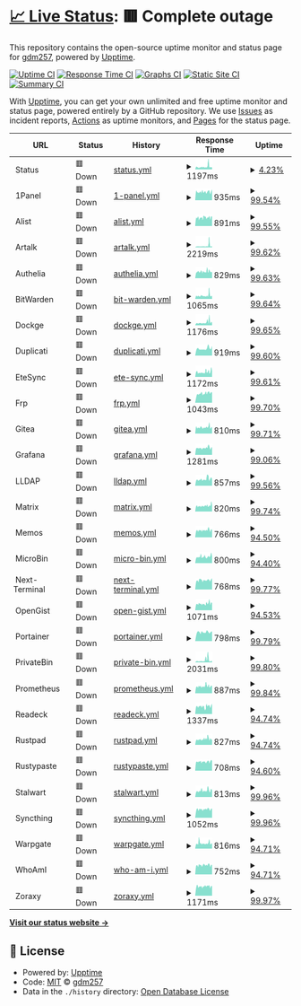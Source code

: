 # [📈 Live Status](https://gdm257.github.io/upptime): <!--live status--> **🟥 Complete outage**

This repository contains the open-source uptime monitor and status page for [gdm257](https://gdm257.github.io/upptime), powered by [Upptime](https://github.com/upptime/upptime).

[![Uptime CI](https://github.com/gdm257/upptime/workflows/Uptime%20CI/badge.svg)](https://github.com/gdm257/upptime/actions?query=workflow%3A%22Uptime+CI%22)
[![Response Time CI](https://github.com/gdm257/upptime/workflows/Response%20Time%20CI/badge.svg)](https://github.com/gdm257/upptime/actions?query=workflow%3A%22Response+Time+CI%22)
[![Graphs CI](https://github.com/gdm257/upptime/workflows/Graphs%20CI/badge.svg)](https://github.com/gdm257/upptime/actions?query=workflow%3A%22Graphs+CI%22)
[![Static Site CI](https://github.com/gdm257/upptime/workflows/Static%20Site%20CI/badge.svg)](https://github.com/gdm257/upptime/actions?query=workflow%3A%22Static+Site+CI%22)
[![Summary CI](https://github.com/gdm257/upptime/workflows/Summary%20CI/badge.svg)](https://github.com/gdm257/upptime/actions?query=workflow%3A%22Summary+CI%22)

With [Upptime](https://upptime.js.org), you can get your own unlimited and free uptime monitor and status page, powered entirely by a GitHub repository. We use [Issues](https://github.com/gdm257/upptime/issues) as incident reports, [Actions](https://github.com/gdm257/upptime/actions) as uptime monitors, and [Pages](https://gdm257.github.io/upptime) for the status page.

<!--start: status pages-->
<!-- This summary is generated by Upptime (https://github.com/upptime/upptime) -->
<!-- Do not edit this manually, your changes will be overwritten -->
<!-- prettier-ignore -->
| URL | Status | History | Response Time | Uptime |
| --- | ------ | ------- | ------------- | ------ |
| <img alt="" src="https://icons.duckduckgo.com/ip3/null.ico" height="13"> Status | 🟥 Down | [status.yml](https://github.com/gdm257/upptime/commits/HEAD/history/status.yml) | <details><summary><img alt="Response time graph" src="./graphs/status/response-time-week.png" height="20"> 1197ms</summary><br><a href="https://gdm257.github.io/upptime/history/status"><img alt="Response time 870" src="https://img.shields.io/endpoint?url=https%3A%2F%2Fraw.githubusercontent.com%2Fgdm257%2Fupptime%2FHEAD%2Fapi%2Fstatus%2Fresponse-time.json"></a><br><a href="https://gdm257.github.io/upptime/history/status"><img alt="24-hour response time 860" src="https://img.shields.io/endpoint?url=https%3A%2F%2Fraw.githubusercontent.com%2Fgdm257%2Fupptime%2FHEAD%2Fapi%2Fstatus%2Fresponse-time-day.json"></a><br><a href="https://gdm257.github.io/upptime/history/status"><img alt="7-day response time 1197" src="https://img.shields.io/endpoint?url=https%3A%2F%2Fraw.githubusercontent.com%2Fgdm257%2Fupptime%2FHEAD%2Fapi%2Fstatus%2Fresponse-time-week.json"></a><br><a href="https://gdm257.github.io/upptime/history/status"><img alt="30-day response time 1020" src="https://img.shields.io/endpoint?url=https%3A%2F%2Fraw.githubusercontent.com%2Fgdm257%2Fupptime%2FHEAD%2Fapi%2Fstatus%2Fresponse-time-month.json"></a><br><a href="https://gdm257.github.io/upptime/history/status"><img alt="1-year response time 863" src="https://img.shields.io/endpoint?url=https%3A%2F%2Fraw.githubusercontent.com%2Fgdm257%2Fupptime%2FHEAD%2Fapi%2Fstatus%2Fresponse-time-year.json"></a></details> | <details><summary><a href="https://gdm257.github.io/upptime/history/status">4.23%</a></summary><a href="https://gdm257.github.io/upptime/history/status"><img alt="All-time uptime 98.12%" src="https://img.shields.io/endpoint?url=https%3A%2F%2Fraw.githubusercontent.com%2Fgdm257%2Fupptime%2FHEAD%2Fapi%2Fstatus%2Fuptime.json"></a><br><a href="https://gdm257.github.io/upptime/history/status"><img alt="24-hour uptime 0.00%" src="https://img.shields.io/endpoint?url=https%3A%2F%2Fraw.githubusercontent.com%2Fgdm257%2Fupptime%2FHEAD%2Fapi%2Fstatus%2Fuptime-day.json"></a><br><a href="https://gdm257.github.io/upptime/history/status"><img alt="7-day uptime 4.23%" src="https://img.shields.io/endpoint?url=https%3A%2F%2Fraw.githubusercontent.com%2Fgdm257%2Fupptime%2FHEAD%2Fapi%2Fstatus%2Fuptime-week.json"></a><br><a href="https://gdm257.github.io/upptime/history/status"><img alt="30-day uptime 76.40%" src="https://img.shields.io/endpoint?url=https%3A%2F%2Fraw.githubusercontent.com%2Fgdm257%2Fupptime%2FHEAD%2Fapi%2Fstatus%2Fuptime-month.json"></a><br><a href="https://gdm257.github.io/upptime/history/status"><img alt="1-year uptime 98.03%" src="https://img.shields.io/endpoint?url=https%3A%2F%2Fraw.githubusercontent.com%2Fgdm257%2Fupptime%2FHEAD%2Fapi%2Fstatus%2Fuptime-year.json"></a></details>
| <img alt="" src="https://icons.duckduckgo.com/ip3/null.ico" height="13"> 1Panel | 🟥 Down | [1-panel.yml](https://github.com/gdm257/upptime/commits/HEAD/history/1-panel.yml) | <details><summary><img alt="Response time graph" src="./graphs/1-panel/response-time-week.png" height="20"> 935ms</summary><br><a href="https://gdm257.github.io/upptime/history/1-panel"><img alt="Response time 905" src="https://img.shields.io/endpoint?url=https%3A%2F%2Fraw.githubusercontent.com%2Fgdm257%2Fupptime%2FHEAD%2Fapi%2F1-panel%2Fresponse-time.json"></a><br><a href="https://gdm257.github.io/upptime/history/1-panel"><img alt="24-hour response time 1133" src="https://img.shields.io/endpoint?url=https%3A%2F%2Fraw.githubusercontent.com%2Fgdm257%2Fupptime%2FHEAD%2Fapi%2F1-panel%2Fresponse-time-day.json"></a><br><a href="https://gdm257.github.io/upptime/history/1-panel"><img alt="7-day response time 935" src="https://img.shields.io/endpoint?url=https%3A%2F%2Fraw.githubusercontent.com%2Fgdm257%2Fupptime%2FHEAD%2Fapi%2F1-panel%2Fresponse-time-week.json"></a><br><a href="https://gdm257.github.io/upptime/history/1-panel"><img alt="30-day response time 905" src="https://img.shields.io/endpoint?url=https%3A%2F%2Fraw.githubusercontent.com%2Fgdm257%2Fupptime%2FHEAD%2Fapi%2F1-panel%2Fresponse-time-month.json"></a><br><a href="https://gdm257.github.io/upptime/history/1-panel"><img alt="1-year response time 905" src="https://img.shields.io/endpoint?url=https%3A%2F%2Fraw.githubusercontent.com%2Fgdm257%2Fupptime%2FHEAD%2Fapi%2F1-panel%2Fresponse-time-year.json"></a></details> | <details><summary><a href="https://gdm257.github.io/upptime/history/1-panel">99.54%</a></summary><a href="https://gdm257.github.io/upptime/history/1-panel"><img alt="All-time uptime 99.56%" src="https://img.shields.io/endpoint?url=https%3A%2F%2Fraw.githubusercontent.com%2Fgdm257%2Fupptime%2FHEAD%2Fapi%2F1-panel%2Fuptime.json"></a><br><a href="https://gdm257.github.io/upptime/history/1-panel"><img alt="24-hour uptime 98.47%" src="https://img.shields.io/endpoint?url=https%3A%2F%2Fraw.githubusercontent.com%2Fgdm257%2Fupptime%2FHEAD%2Fapi%2F1-panel%2Fuptime-day.json"></a><br><a href="https://gdm257.github.io/upptime/history/1-panel"><img alt="7-day uptime 99.54%" src="https://img.shields.io/endpoint?url=https%3A%2F%2Fraw.githubusercontent.com%2Fgdm257%2Fupptime%2FHEAD%2Fapi%2F1-panel%2Fuptime-week.json"></a><br><a href="https://gdm257.github.io/upptime/history/1-panel"><img alt="30-day uptime 99.56%" src="https://img.shields.io/endpoint?url=https%3A%2F%2Fraw.githubusercontent.com%2Fgdm257%2Fupptime%2FHEAD%2Fapi%2F1-panel%2Fuptime-month.json"></a><br><a href="https://gdm257.github.io/upptime/history/1-panel"><img alt="1-year uptime 99.56%" src="https://img.shields.io/endpoint?url=https%3A%2F%2Fraw.githubusercontent.com%2Fgdm257%2Fupptime%2FHEAD%2Fapi%2F1-panel%2Fuptime-year.json"></a></details>
| <img alt="" src="https://icons.duckduckgo.com/ip3/null.ico" height="13"> Alist | 🟥 Down | [alist.yml](https://github.com/gdm257/upptime/commits/HEAD/history/alist.yml) | <details><summary><img alt="Response time graph" src="./graphs/alist/response-time-week.png" height="20"> 891ms</summary><br><a href="https://gdm257.github.io/upptime/history/alist"><img alt="Response time 881" src="https://img.shields.io/endpoint?url=https%3A%2F%2Fraw.githubusercontent.com%2Fgdm257%2Fupptime%2FHEAD%2Fapi%2Falist%2Fresponse-time.json"></a><br><a href="https://gdm257.github.io/upptime/history/alist"><img alt="24-hour response time 860" src="https://img.shields.io/endpoint?url=https%3A%2F%2Fraw.githubusercontent.com%2Fgdm257%2Fupptime%2FHEAD%2Fapi%2Falist%2Fresponse-time-day.json"></a><br><a href="https://gdm257.github.io/upptime/history/alist"><img alt="7-day response time 891" src="https://img.shields.io/endpoint?url=https%3A%2F%2Fraw.githubusercontent.com%2Fgdm257%2Fupptime%2FHEAD%2Fapi%2Falist%2Fresponse-time-week.json"></a><br><a href="https://gdm257.github.io/upptime/history/alist"><img alt="30-day response time 881" src="https://img.shields.io/endpoint?url=https%3A%2F%2Fraw.githubusercontent.com%2Fgdm257%2Fupptime%2FHEAD%2Fapi%2Falist%2Fresponse-time-month.json"></a><br><a href="https://gdm257.github.io/upptime/history/alist"><img alt="1-year response time 881" src="https://img.shields.io/endpoint?url=https%3A%2F%2Fraw.githubusercontent.com%2Fgdm257%2Fupptime%2FHEAD%2Fapi%2Falist%2Fresponse-time-year.json"></a></details> | <details><summary><a href="https://gdm257.github.io/upptime/history/alist">99.55%</a></summary><a href="https://gdm257.github.io/upptime/history/alist"><img alt="All-time uptime 97.62%" src="https://img.shields.io/endpoint?url=https%3A%2F%2Fraw.githubusercontent.com%2Fgdm257%2Fupptime%2FHEAD%2Fapi%2Falist%2Fuptime.json"></a><br><a href="https://gdm257.github.io/upptime/history/alist"><img alt="24-hour uptime 98.50%" src="https://img.shields.io/endpoint?url=https%3A%2F%2Fraw.githubusercontent.com%2Fgdm257%2Fupptime%2FHEAD%2Fapi%2Falist%2Fuptime-day.json"></a><br><a href="https://gdm257.github.io/upptime/history/alist"><img alt="7-day uptime 99.55%" src="https://img.shields.io/endpoint?url=https%3A%2F%2Fraw.githubusercontent.com%2Fgdm257%2Fupptime%2FHEAD%2Fapi%2Falist%2Fuptime-week.json"></a><br><a href="https://gdm257.github.io/upptime/history/alist"><img alt="30-day uptime 97.62%" src="https://img.shields.io/endpoint?url=https%3A%2F%2Fraw.githubusercontent.com%2Fgdm257%2Fupptime%2FHEAD%2Fapi%2Falist%2Fuptime-month.json"></a><br><a href="https://gdm257.github.io/upptime/history/alist"><img alt="1-year uptime 97.62%" src="https://img.shields.io/endpoint?url=https%3A%2F%2Fraw.githubusercontent.com%2Fgdm257%2Fupptime%2FHEAD%2Fapi%2Falist%2Fuptime-year.json"></a></details>
| <img alt="" src="https://icons.duckduckgo.com/ip3/null.ico" height="13"> Artalk | 🟥 Down | [artalk.yml](https://github.com/gdm257/upptime/commits/HEAD/history/artalk.yml) | <details><summary><img alt="Response time graph" src="./graphs/artalk/response-time-week.png" height="20"> 2219ms</summary><br><a href="https://gdm257.github.io/upptime/history/artalk"><img alt="Response time 1666" src="https://img.shields.io/endpoint?url=https%3A%2F%2Fraw.githubusercontent.com%2Fgdm257%2Fupptime%2FHEAD%2Fapi%2Fartalk%2Fresponse-time.json"></a><br><a href="https://gdm257.github.io/upptime/history/artalk"><img alt="24-hour response time 1185" src="https://img.shields.io/endpoint?url=https%3A%2F%2Fraw.githubusercontent.com%2Fgdm257%2Fupptime%2FHEAD%2Fapi%2Fartalk%2Fresponse-time-day.json"></a><br><a href="https://gdm257.github.io/upptime/history/artalk"><img alt="7-day response time 2219" src="https://img.shields.io/endpoint?url=https%3A%2F%2Fraw.githubusercontent.com%2Fgdm257%2Fupptime%2FHEAD%2Fapi%2Fartalk%2Fresponse-time-week.json"></a><br><a href="https://gdm257.github.io/upptime/history/artalk"><img alt="30-day response time 1666" src="https://img.shields.io/endpoint?url=https%3A%2F%2Fraw.githubusercontent.com%2Fgdm257%2Fupptime%2FHEAD%2Fapi%2Fartalk%2Fresponse-time-month.json"></a><br><a href="https://gdm257.github.io/upptime/history/artalk"><img alt="1-year response time 1666" src="https://img.shields.io/endpoint?url=https%3A%2F%2Fraw.githubusercontent.com%2Fgdm257%2Fupptime%2FHEAD%2Fapi%2Fartalk%2Fresponse-time-year.json"></a></details> | <details><summary><a href="https://gdm257.github.io/upptime/history/artalk">99.62%</a></summary><a href="https://gdm257.github.io/upptime/history/artalk"><img alt="All-time uptime 99.64%" src="https://img.shields.io/endpoint?url=https%3A%2F%2Fraw.githubusercontent.com%2Fgdm257%2Fupptime%2FHEAD%2Fapi%2Fartalk%2Fuptime.json"></a><br><a href="https://gdm257.github.io/upptime/history/artalk"><img alt="24-hour uptime 98.54%" src="https://img.shields.io/endpoint?url=https%3A%2F%2Fraw.githubusercontent.com%2Fgdm257%2Fupptime%2FHEAD%2Fapi%2Fartalk%2Fuptime-day.json"></a><br><a href="https://gdm257.github.io/upptime/history/artalk"><img alt="7-day uptime 99.62%" src="https://img.shields.io/endpoint?url=https%3A%2F%2Fraw.githubusercontent.com%2Fgdm257%2Fupptime%2FHEAD%2Fapi%2Fartalk%2Fuptime-week.json"></a><br><a href="https://gdm257.github.io/upptime/history/artalk"><img alt="30-day uptime 99.64%" src="https://img.shields.io/endpoint?url=https%3A%2F%2Fraw.githubusercontent.com%2Fgdm257%2Fupptime%2FHEAD%2Fapi%2Fartalk%2Fuptime-month.json"></a><br><a href="https://gdm257.github.io/upptime/history/artalk"><img alt="1-year uptime 99.64%" src="https://img.shields.io/endpoint?url=https%3A%2F%2Fraw.githubusercontent.com%2Fgdm257%2Fupptime%2FHEAD%2Fapi%2Fartalk%2Fuptime-year.json"></a></details>
| <img alt="" src="https://icons.duckduckgo.com/ip3/null.ico" height="13"> Authelia | 🟥 Down | [authelia.yml](https://github.com/gdm257/upptime/commits/HEAD/history/authelia.yml) | <details><summary><img alt="Response time graph" src="./graphs/authelia/response-time-week.png" height="20"> 829ms</summary><br><a href="https://gdm257.github.io/upptime/history/authelia"><img alt="Response time 803" src="https://img.shields.io/endpoint?url=https%3A%2F%2Fraw.githubusercontent.com%2Fgdm257%2Fupptime%2FHEAD%2Fapi%2Fauthelia%2Fresponse-time.json"></a><br><a href="https://gdm257.github.io/upptime/history/authelia"><img alt="24-hour response time 785" src="https://img.shields.io/endpoint?url=https%3A%2F%2Fraw.githubusercontent.com%2Fgdm257%2Fupptime%2FHEAD%2Fapi%2Fauthelia%2Fresponse-time-day.json"></a><br><a href="https://gdm257.github.io/upptime/history/authelia"><img alt="7-day response time 829" src="https://img.shields.io/endpoint?url=https%3A%2F%2Fraw.githubusercontent.com%2Fgdm257%2Fupptime%2FHEAD%2Fapi%2Fauthelia%2Fresponse-time-week.json"></a><br><a href="https://gdm257.github.io/upptime/history/authelia"><img alt="30-day response time 803" src="https://img.shields.io/endpoint?url=https%3A%2F%2Fraw.githubusercontent.com%2Fgdm257%2Fupptime%2FHEAD%2Fapi%2Fauthelia%2Fresponse-time-month.json"></a><br><a href="https://gdm257.github.io/upptime/history/authelia"><img alt="1-year response time 803" src="https://img.shields.io/endpoint?url=https%3A%2F%2Fraw.githubusercontent.com%2Fgdm257%2Fupptime%2FHEAD%2Fapi%2Fauthelia%2Fresponse-time-year.json"></a></details> | <details><summary><a href="https://gdm257.github.io/upptime/history/authelia">99.63%</a></summary><a href="https://gdm257.github.io/upptime/history/authelia"><img alt="All-time uptime 99.65%" src="https://img.shields.io/endpoint?url=https%3A%2F%2Fraw.githubusercontent.com%2Fgdm257%2Fupptime%2FHEAD%2Fapi%2Fauthelia%2Fuptime.json"></a><br><a href="https://gdm257.github.io/upptime/history/authelia"><img alt="24-hour uptime 98.58%" src="https://img.shields.io/endpoint?url=https%3A%2F%2Fraw.githubusercontent.com%2Fgdm257%2Fupptime%2FHEAD%2Fapi%2Fauthelia%2Fuptime-day.json"></a><br><a href="https://gdm257.github.io/upptime/history/authelia"><img alt="7-day uptime 99.63%" src="https://img.shields.io/endpoint?url=https%3A%2F%2Fraw.githubusercontent.com%2Fgdm257%2Fupptime%2FHEAD%2Fapi%2Fauthelia%2Fuptime-week.json"></a><br><a href="https://gdm257.github.io/upptime/history/authelia"><img alt="30-day uptime 99.65%" src="https://img.shields.io/endpoint?url=https%3A%2F%2Fraw.githubusercontent.com%2Fgdm257%2Fupptime%2FHEAD%2Fapi%2Fauthelia%2Fuptime-month.json"></a><br><a href="https://gdm257.github.io/upptime/history/authelia"><img alt="1-year uptime 99.65%" src="https://img.shields.io/endpoint?url=https%3A%2F%2Fraw.githubusercontent.com%2Fgdm257%2Fupptime%2FHEAD%2Fapi%2Fauthelia%2Fuptime-year.json"></a></details>
| <img alt="" src="https://icons.duckduckgo.com/ip3/null.ico" height="13"> BitWarden | 🟥 Down | [bit-warden.yml](https://github.com/gdm257/upptime/commits/HEAD/history/bit-warden.yml) | <details><summary><img alt="Response time graph" src="./graphs/bit-warden/response-time-week.png" height="20"> 1065ms</summary><br><a href="https://gdm257.github.io/upptime/history/bit-warden"><img alt="Response time 980" src="https://img.shields.io/endpoint?url=https%3A%2F%2Fraw.githubusercontent.com%2Fgdm257%2Fupptime%2FHEAD%2Fapi%2Fbit-warden%2Fresponse-time.json"></a><br><a href="https://gdm257.github.io/upptime/history/bit-warden"><img alt="24-hour response time 847" src="https://img.shields.io/endpoint?url=https%3A%2F%2Fraw.githubusercontent.com%2Fgdm257%2Fupptime%2FHEAD%2Fapi%2Fbit-warden%2Fresponse-time-day.json"></a><br><a href="https://gdm257.github.io/upptime/history/bit-warden"><img alt="7-day response time 1065" src="https://img.shields.io/endpoint?url=https%3A%2F%2Fraw.githubusercontent.com%2Fgdm257%2Fupptime%2FHEAD%2Fapi%2Fbit-warden%2Fresponse-time-week.json"></a><br><a href="https://gdm257.github.io/upptime/history/bit-warden"><img alt="30-day response time 980" src="https://img.shields.io/endpoint?url=https%3A%2F%2Fraw.githubusercontent.com%2Fgdm257%2Fupptime%2FHEAD%2Fapi%2Fbit-warden%2Fresponse-time-month.json"></a><br><a href="https://gdm257.github.io/upptime/history/bit-warden"><img alt="1-year response time 980" src="https://img.shields.io/endpoint?url=https%3A%2F%2Fraw.githubusercontent.com%2Fgdm257%2Fupptime%2FHEAD%2Fapi%2Fbit-warden%2Fresponse-time-year.json"></a></details> | <details><summary><a href="https://gdm257.github.io/upptime/history/bit-warden">99.64%</a></summary><a href="https://gdm257.github.io/upptime/history/bit-warden"><img alt="All-time uptime 99.66%" src="https://img.shields.io/endpoint?url=https%3A%2F%2Fraw.githubusercontent.com%2Fgdm257%2Fupptime%2FHEAD%2Fapi%2Fbit-warden%2Fuptime.json"></a><br><a href="https://gdm257.github.io/upptime/history/bit-warden"><img alt="24-hour uptime 98.61%" src="https://img.shields.io/endpoint?url=https%3A%2F%2Fraw.githubusercontent.com%2Fgdm257%2Fupptime%2FHEAD%2Fapi%2Fbit-warden%2Fuptime-day.json"></a><br><a href="https://gdm257.github.io/upptime/history/bit-warden"><img alt="7-day uptime 99.64%" src="https://img.shields.io/endpoint?url=https%3A%2F%2Fraw.githubusercontent.com%2Fgdm257%2Fupptime%2FHEAD%2Fapi%2Fbit-warden%2Fuptime-week.json"></a><br><a href="https://gdm257.github.io/upptime/history/bit-warden"><img alt="30-day uptime 99.66%" src="https://img.shields.io/endpoint?url=https%3A%2F%2Fraw.githubusercontent.com%2Fgdm257%2Fupptime%2FHEAD%2Fapi%2Fbit-warden%2Fuptime-month.json"></a><br><a href="https://gdm257.github.io/upptime/history/bit-warden"><img alt="1-year uptime 99.66%" src="https://img.shields.io/endpoint?url=https%3A%2F%2Fraw.githubusercontent.com%2Fgdm257%2Fupptime%2FHEAD%2Fapi%2Fbit-warden%2Fuptime-year.json"></a></details>
| <img alt="" src="https://icons.duckduckgo.com/ip3/null.ico" height="13"> Dockge | 🟥 Down | [dockge.yml](https://github.com/gdm257/upptime/commits/HEAD/history/dockge.yml) | <details><summary><img alt="Response time graph" src="./graphs/dockge/response-time-week.png" height="20"> 1176ms</summary><br><a href="https://gdm257.github.io/upptime/history/dockge"><img alt="Response time 971" src="https://img.shields.io/endpoint?url=https%3A%2F%2Fraw.githubusercontent.com%2Fgdm257%2Fupptime%2FHEAD%2Fapi%2Fdockge%2Fresponse-time.json"></a><br><a href="https://gdm257.github.io/upptime/history/dockge"><img alt="24-hour response time 894" src="https://img.shields.io/endpoint?url=https%3A%2F%2Fraw.githubusercontent.com%2Fgdm257%2Fupptime%2FHEAD%2Fapi%2Fdockge%2Fresponse-time-day.json"></a><br><a href="https://gdm257.github.io/upptime/history/dockge"><img alt="7-day response time 1176" src="https://img.shields.io/endpoint?url=https%3A%2F%2Fraw.githubusercontent.com%2Fgdm257%2Fupptime%2FHEAD%2Fapi%2Fdockge%2Fresponse-time-week.json"></a><br><a href="https://gdm257.github.io/upptime/history/dockge"><img alt="30-day response time 971" src="https://img.shields.io/endpoint?url=https%3A%2F%2Fraw.githubusercontent.com%2Fgdm257%2Fupptime%2FHEAD%2Fapi%2Fdockge%2Fresponse-time-month.json"></a><br><a href="https://gdm257.github.io/upptime/history/dockge"><img alt="1-year response time 971" src="https://img.shields.io/endpoint?url=https%3A%2F%2Fraw.githubusercontent.com%2Fgdm257%2Fupptime%2FHEAD%2Fapi%2Fdockge%2Fresponse-time-year.json"></a></details> | <details><summary><a href="https://gdm257.github.io/upptime/history/dockge">99.65%</a></summary><a href="https://gdm257.github.io/upptime/history/dockge"><img alt="All-time uptime 99.67%" src="https://img.shields.io/endpoint?url=https%3A%2F%2Fraw.githubusercontent.com%2Fgdm257%2Fupptime%2FHEAD%2Fapi%2Fdockge%2Fuptime.json"></a><br><a href="https://gdm257.github.io/upptime/history/dockge"><img alt="24-hour uptime 98.65%" src="https://img.shields.io/endpoint?url=https%3A%2F%2Fraw.githubusercontent.com%2Fgdm257%2Fupptime%2FHEAD%2Fapi%2Fdockge%2Fuptime-day.json"></a><br><a href="https://gdm257.github.io/upptime/history/dockge"><img alt="7-day uptime 99.65%" src="https://img.shields.io/endpoint?url=https%3A%2F%2Fraw.githubusercontent.com%2Fgdm257%2Fupptime%2FHEAD%2Fapi%2Fdockge%2Fuptime-week.json"></a><br><a href="https://gdm257.github.io/upptime/history/dockge"><img alt="30-day uptime 99.67%" src="https://img.shields.io/endpoint?url=https%3A%2F%2Fraw.githubusercontent.com%2Fgdm257%2Fupptime%2FHEAD%2Fapi%2Fdockge%2Fuptime-month.json"></a><br><a href="https://gdm257.github.io/upptime/history/dockge"><img alt="1-year uptime 99.67%" src="https://img.shields.io/endpoint?url=https%3A%2F%2Fraw.githubusercontent.com%2Fgdm257%2Fupptime%2FHEAD%2Fapi%2Fdockge%2Fuptime-year.json"></a></details>
| <img alt="" src="https://icons.duckduckgo.com/ip3/null.ico" height="13"> Duplicati | 🟥 Down | [duplicati.yml](https://github.com/gdm257/upptime/commits/HEAD/history/duplicati.yml) | <details><summary><img alt="Response time graph" src="./graphs/duplicati/response-time-week.png" height="20"> 919ms</summary><br><a href="https://gdm257.github.io/upptime/history/duplicati"><img alt="Response time 869" src="https://img.shields.io/endpoint?url=https%3A%2F%2Fraw.githubusercontent.com%2Fgdm257%2Fupptime%2FHEAD%2Fapi%2Fduplicati%2Fresponse-time.json"></a><br><a href="https://gdm257.github.io/upptime/history/duplicati"><img alt="24-hour response time 1094" src="https://img.shields.io/endpoint?url=https%3A%2F%2Fraw.githubusercontent.com%2Fgdm257%2Fupptime%2FHEAD%2Fapi%2Fduplicati%2Fresponse-time-day.json"></a><br><a href="https://gdm257.github.io/upptime/history/duplicati"><img alt="7-day response time 919" src="https://img.shields.io/endpoint?url=https%3A%2F%2Fraw.githubusercontent.com%2Fgdm257%2Fupptime%2FHEAD%2Fapi%2Fduplicati%2Fresponse-time-week.json"></a><br><a href="https://gdm257.github.io/upptime/history/duplicati"><img alt="30-day response time 869" src="https://img.shields.io/endpoint?url=https%3A%2F%2Fraw.githubusercontent.com%2Fgdm257%2Fupptime%2FHEAD%2Fapi%2Fduplicati%2Fresponse-time-month.json"></a><br><a href="https://gdm257.github.io/upptime/history/duplicati"><img alt="1-year response time 869" src="https://img.shields.io/endpoint?url=https%3A%2F%2Fraw.githubusercontent.com%2Fgdm257%2Fupptime%2FHEAD%2Fapi%2Fduplicati%2Fresponse-time-year.json"></a></details> | <details><summary><a href="https://gdm257.github.io/upptime/history/duplicati">99.60%</a></summary><a href="https://gdm257.github.io/upptime/history/duplicati"><img alt="All-time uptime 99.36%" src="https://img.shields.io/endpoint?url=https%3A%2F%2Fraw.githubusercontent.com%2Fgdm257%2Fupptime%2FHEAD%2Fapi%2Fduplicati%2Fuptime.json"></a><br><a href="https://gdm257.github.io/upptime/history/duplicati"><img alt="24-hour uptime 98.69%" src="https://img.shields.io/endpoint?url=https%3A%2F%2Fraw.githubusercontent.com%2Fgdm257%2Fupptime%2FHEAD%2Fapi%2Fduplicati%2Fuptime-day.json"></a><br><a href="https://gdm257.github.io/upptime/history/duplicati"><img alt="7-day uptime 99.60%" src="https://img.shields.io/endpoint?url=https%3A%2F%2Fraw.githubusercontent.com%2Fgdm257%2Fupptime%2FHEAD%2Fapi%2Fduplicati%2Fuptime-week.json"></a><br><a href="https://gdm257.github.io/upptime/history/duplicati"><img alt="30-day uptime 99.36%" src="https://img.shields.io/endpoint?url=https%3A%2F%2Fraw.githubusercontent.com%2Fgdm257%2Fupptime%2FHEAD%2Fapi%2Fduplicati%2Fuptime-month.json"></a><br><a href="https://gdm257.github.io/upptime/history/duplicati"><img alt="1-year uptime 99.36%" src="https://img.shields.io/endpoint?url=https%3A%2F%2Fraw.githubusercontent.com%2Fgdm257%2Fupptime%2FHEAD%2Fapi%2Fduplicati%2Fuptime-year.json"></a></details>
| <img alt="" src="https://icons.duckduckgo.com/ip3/null.ico" height="13"> EteSync | 🟥 Down | [ete-sync.yml](https://github.com/gdm257/upptime/commits/HEAD/history/ete-sync.yml) | <details><summary><img alt="Response time graph" src="./graphs/ete-sync/response-time-week.png" height="20"> 1172ms</summary><br><a href="https://gdm257.github.io/upptime/history/ete-sync"><img alt="Response time 1074" src="https://img.shields.io/endpoint?url=https%3A%2F%2Fraw.githubusercontent.com%2Fgdm257%2Fupptime%2FHEAD%2Fapi%2Fete-sync%2Fresponse-time.json"></a><br><a href="https://gdm257.github.io/upptime/history/ete-sync"><img alt="24-hour response time 1607" src="https://img.shields.io/endpoint?url=https%3A%2F%2Fraw.githubusercontent.com%2Fgdm257%2Fupptime%2FHEAD%2Fapi%2Fete-sync%2Fresponse-time-day.json"></a><br><a href="https://gdm257.github.io/upptime/history/ete-sync"><img alt="7-day response time 1172" src="https://img.shields.io/endpoint?url=https%3A%2F%2Fraw.githubusercontent.com%2Fgdm257%2Fupptime%2FHEAD%2Fapi%2Fete-sync%2Fresponse-time-week.json"></a><br><a href="https://gdm257.github.io/upptime/history/ete-sync"><img alt="30-day response time 1074" src="https://img.shields.io/endpoint?url=https%3A%2F%2Fraw.githubusercontent.com%2Fgdm257%2Fupptime%2FHEAD%2Fapi%2Fete-sync%2Fresponse-time-month.json"></a><br><a href="https://gdm257.github.io/upptime/history/ete-sync"><img alt="1-year response time 1074" src="https://img.shields.io/endpoint?url=https%3A%2F%2Fraw.githubusercontent.com%2Fgdm257%2Fupptime%2FHEAD%2Fapi%2Fete-sync%2Fresponse-time-year.json"></a></details> | <details><summary><a href="https://gdm257.github.io/upptime/history/ete-sync">99.61%</a></summary><a href="https://gdm257.github.io/upptime/history/ete-sync"><img alt="All-time uptime 99.47%" src="https://img.shields.io/endpoint?url=https%3A%2F%2Fraw.githubusercontent.com%2Fgdm257%2Fupptime%2FHEAD%2Fapi%2Fete-sync%2Fuptime.json"></a><br><a href="https://gdm257.github.io/upptime/history/ete-sync"><img alt="24-hour uptime 98.72%" src="https://img.shields.io/endpoint?url=https%3A%2F%2Fraw.githubusercontent.com%2Fgdm257%2Fupptime%2FHEAD%2Fapi%2Fete-sync%2Fuptime-day.json"></a><br><a href="https://gdm257.github.io/upptime/history/ete-sync"><img alt="7-day uptime 99.61%" src="https://img.shields.io/endpoint?url=https%3A%2F%2Fraw.githubusercontent.com%2Fgdm257%2Fupptime%2FHEAD%2Fapi%2Fete-sync%2Fuptime-week.json"></a><br><a href="https://gdm257.github.io/upptime/history/ete-sync"><img alt="30-day uptime 99.47%" src="https://img.shields.io/endpoint?url=https%3A%2F%2Fraw.githubusercontent.com%2Fgdm257%2Fupptime%2FHEAD%2Fapi%2Fete-sync%2Fuptime-month.json"></a><br><a href="https://gdm257.github.io/upptime/history/ete-sync"><img alt="1-year uptime 99.47%" src="https://img.shields.io/endpoint?url=https%3A%2F%2Fraw.githubusercontent.com%2Fgdm257%2Fupptime%2FHEAD%2Fapi%2Fete-sync%2Fuptime-year.json"></a></details>
| <img alt="" src="https://icons.duckduckgo.com/ip3/null.ico" height="13"> Frp | 🟥 Down | [frp.yml](https://github.com/gdm257/upptime/commits/HEAD/history/frp.yml) | <details><summary><img alt="Response time graph" src="./graphs/frp/response-time-week.png" height="20"> 1043ms</summary><br><a href="https://gdm257.github.io/upptime/history/frp"><img alt="Response time 968" src="https://img.shields.io/endpoint?url=https%3A%2F%2Fraw.githubusercontent.com%2Fgdm257%2Fupptime%2FHEAD%2Fapi%2Ffrp%2Fresponse-time.json"></a><br><a href="https://gdm257.github.io/upptime/history/frp"><img alt="24-hour response time 1027" src="https://img.shields.io/endpoint?url=https%3A%2F%2Fraw.githubusercontent.com%2Fgdm257%2Fupptime%2FHEAD%2Fapi%2Ffrp%2Fresponse-time-day.json"></a><br><a href="https://gdm257.github.io/upptime/history/frp"><img alt="7-day response time 1043" src="https://img.shields.io/endpoint?url=https%3A%2F%2Fraw.githubusercontent.com%2Fgdm257%2Fupptime%2FHEAD%2Fapi%2Ffrp%2Fresponse-time-week.json"></a><br><a href="https://gdm257.github.io/upptime/history/frp"><img alt="30-day response time 968" src="https://img.shields.io/endpoint?url=https%3A%2F%2Fraw.githubusercontent.com%2Fgdm257%2Fupptime%2FHEAD%2Fapi%2Ffrp%2Fresponse-time-month.json"></a><br><a href="https://gdm257.github.io/upptime/history/frp"><img alt="1-year response time 968" src="https://img.shields.io/endpoint?url=https%3A%2F%2Fraw.githubusercontent.com%2Fgdm257%2Fupptime%2FHEAD%2Fapi%2Ffrp%2Fresponse-time-year.json"></a></details> | <details><summary><a href="https://gdm257.github.io/upptime/history/frp">99.70%</a></summary><a href="https://gdm257.github.io/upptime/history/frp"><img alt="All-time uptime 99.54%" src="https://img.shields.io/endpoint?url=https%3A%2F%2Fraw.githubusercontent.com%2Fgdm257%2Fupptime%2FHEAD%2Fapi%2Ffrp%2Fuptime.json"></a><br><a href="https://gdm257.github.io/upptime/history/frp"><img alt="24-hour uptime 99.34%" src="https://img.shields.io/endpoint?url=https%3A%2F%2Fraw.githubusercontent.com%2Fgdm257%2Fupptime%2FHEAD%2Fapi%2Ffrp%2Fuptime-day.json"></a><br><a href="https://gdm257.github.io/upptime/history/frp"><img alt="7-day uptime 99.70%" src="https://img.shields.io/endpoint?url=https%3A%2F%2Fraw.githubusercontent.com%2Fgdm257%2Fupptime%2FHEAD%2Fapi%2Ffrp%2Fuptime-week.json"></a><br><a href="https://gdm257.github.io/upptime/history/frp"><img alt="30-day uptime 99.54%" src="https://img.shields.io/endpoint?url=https%3A%2F%2Fraw.githubusercontent.com%2Fgdm257%2Fupptime%2FHEAD%2Fapi%2Ffrp%2Fuptime-month.json"></a><br><a href="https://gdm257.github.io/upptime/history/frp"><img alt="1-year uptime 99.54%" src="https://img.shields.io/endpoint?url=https%3A%2F%2Fraw.githubusercontent.com%2Fgdm257%2Fupptime%2FHEAD%2Fapi%2Ffrp%2Fuptime-year.json"></a></details>
| <img alt="" src="https://icons.duckduckgo.com/ip3/null.ico" height="13"> Gitea | 🟥 Down | [gitea.yml](https://github.com/gdm257/upptime/commits/HEAD/history/gitea.yml) | <details><summary><img alt="Response time graph" src="./graphs/gitea/response-time-week.png" height="20"> 810ms</summary><br><a href="https://gdm257.github.io/upptime/history/gitea"><img alt="Response time 767" src="https://img.shields.io/endpoint?url=https%3A%2F%2Fraw.githubusercontent.com%2Fgdm257%2Fupptime%2FHEAD%2Fapi%2Fgitea%2Fresponse-time.json"></a><br><a href="https://gdm257.github.io/upptime/history/gitea"><img alt="24-hour response time 812" src="https://img.shields.io/endpoint?url=https%3A%2F%2Fraw.githubusercontent.com%2Fgdm257%2Fupptime%2FHEAD%2Fapi%2Fgitea%2Fresponse-time-day.json"></a><br><a href="https://gdm257.github.io/upptime/history/gitea"><img alt="7-day response time 810" src="https://img.shields.io/endpoint?url=https%3A%2F%2Fraw.githubusercontent.com%2Fgdm257%2Fupptime%2FHEAD%2Fapi%2Fgitea%2Fresponse-time-week.json"></a><br><a href="https://gdm257.github.io/upptime/history/gitea"><img alt="30-day response time 767" src="https://img.shields.io/endpoint?url=https%3A%2F%2Fraw.githubusercontent.com%2Fgdm257%2Fupptime%2FHEAD%2Fapi%2Fgitea%2Fresponse-time-month.json"></a><br><a href="https://gdm257.github.io/upptime/history/gitea"><img alt="1-year response time 767" src="https://img.shields.io/endpoint?url=https%3A%2F%2Fraw.githubusercontent.com%2Fgdm257%2Fupptime%2FHEAD%2Fapi%2Fgitea%2Fresponse-time-year.json"></a></details> | <details><summary><a href="https://gdm257.github.io/upptime/history/gitea">99.71%</a></summary><a href="https://gdm257.github.io/upptime/history/gitea"><img alt="All-time uptime 97.74%" src="https://img.shields.io/endpoint?url=https%3A%2F%2Fraw.githubusercontent.com%2Fgdm257%2Fupptime%2FHEAD%2Fapi%2Fgitea%2Fuptime.json"></a><br><a href="https://gdm257.github.io/upptime/history/gitea"><img alt="24-hour uptime 99.38%" src="https://img.shields.io/endpoint?url=https%3A%2F%2Fraw.githubusercontent.com%2Fgdm257%2Fupptime%2FHEAD%2Fapi%2Fgitea%2Fuptime-day.json"></a><br><a href="https://gdm257.github.io/upptime/history/gitea"><img alt="7-day uptime 99.71%" src="https://img.shields.io/endpoint?url=https%3A%2F%2Fraw.githubusercontent.com%2Fgdm257%2Fupptime%2FHEAD%2Fapi%2Fgitea%2Fuptime-week.json"></a><br><a href="https://gdm257.github.io/upptime/history/gitea"><img alt="30-day uptime 97.74%" src="https://img.shields.io/endpoint?url=https%3A%2F%2Fraw.githubusercontent.com%2Fgdm257%2Fupptime%2FHEAD%2Fapi%2Fgitea%2Fuptime-month.json"></a><br><a href="https://gdm257.github.io/upptime/history/gitea"><img alt="1-year uptime 97.74%" src="https://img.shields.io/endpoint?url=https%3A%2F%2Fraw.githubusercontent.com%2Fgdm257%2Fupptime%2FHEAD%2Fapi%2Fgitea%2Fuptime-year.json"></a></details>
| <img alt="" src="https://icons.duckduckgo.com/ip3/null.ico" height="13"> Grafana | 🟥 Down | [grafana.yml](https://github.com/gdm257/upptime/commits/HEAD/history/grafana.yml) | <details><summary><img alt="Response time graph" src="./graphs/grafana/response-time-week.png" height="20"> 1281ms</summary><br><a href="https://gdm257.github.io/upptime/history/grafana"><img alt="Response time 1224" src="https://img.shields.io/endpoint?url=https%3A%2F%2Fraw.githubusercontent.com%2Fgdm257%2Fupptime%2FHEAD%2Fapi%2Fgrafana%2Fresponse-time.json"></a><br><a href="https://gdm257.github.io/upptime/history/grafana"><img alt="24-hour response time 1312" src="https://img.shields.io/endpoint?url=https%3A%2F%2Fraw.githubusercontent.com%2Fgdm257%2Fupptime%2FHEAD%2Fapi%2Fgrafana%2Fresponse-time-day.json"></a><br><a href="https://gdm257.github.io/upptime/history/grafana"><img alt="7-day response time 1281" src="https://img.shields.io/endpoint?url=https%3A%2F%2Fraw.githubusercontent.com%2Fgdm257%2Fupptime%2FHEAD%2Fapi%2Fgrafana%2Fresponse-time-week.json"></a><br><a href="https://gdm257.github.io/upptime/history/grafana"><img alt="30-day response time 1224" src="https://img.shields.io/endpoint?url=https%3A%2F%2Fraw.githubusercontent.com%2Fgdm257%2Fupptime%2FHEAD%2Fapi%2Fgrafana%2Fresponse-time-month.json"></a><br><a href="https://gdm257.github.io/upptime/history/grafana"><img alt="1-year response time 1224" src="https://img.shields.io/endpoint?url=https%3A%2F%2Fraw.githubusercontent.com%2Fgdm257%2Fupptime%2FHEAD%2Fapi%2Fgrafana%2Fresponse-time-year.json"></a></details> | <details><summary><a href="https://gdm257.github.io/upptime/history/grafana">99.06%</a></summary><a href="https://gdm257.github.io/upptime/history/grafana"><img alt="All-time uptime 99.10%" src="https://img.shields.io/endpoint?url=https%3A%2F%2Fraw.githubusercontent.com%2Fgdm257%2Fupptime%2FHEAD%2Fapi%2Fgrafana%2Fuptime.json"></a><br><a href="https://gdm257.github.io/upptime/history/grafana"><img alt="24-hour uptime 99.41%" src="https://img.shields.io/endpoint?url=https%3A%2F%2Fraw.githubusercontent.com%2Fgdm257%2Fupptime%2FHEAD%2Fapi%2Fgrafana%2Fuptime-day.json"></a><br><a href="https://gdm257.github.io/upptime/history/grafana"><img alt="7-day uptime 99.06%" src="https://img.shields.io/endpoint?url=https%3A%2F%2Fraw.githubusercontent.com%2Fgdm257%2Fupptime%2FHEAD%2Fapi%2Fgrafana%2Fuptime-week.json"></a><br><a href="https://gdm257.github.io/upptime/history/grafana"><img alt="30-day uptime 99.10%" src="https://img.shields.io/endpoint?url=https%3A%2F%2Fraw.githubusercontent.com%2Fgdm257%2Fupptime%2FHEAD%2Fapi%2Fgrafana%2Fuptime-month.json"></a><br><a href="https://gdm257.github.io/upptime/history/grafana"><img alt="1-year uptime 99.10%" src="https://img.shields.io/endpoint?url=https%3A%2F%2Fraw.githubusercontent.com%2Fgdm257%2Fupptime%2FHEAD%2Fapi%2Fgrafana%2Fuptime-year.json"></a></details>
| <img alt="" src="https://icons.duckduckgo.com/ip3/null.ico" height="13"> LLDAP | 🟥 Down | [lldap.yml](https://github.com/gdm257/upptime/commits/HEAD/history/lldap.yml) | <details><summary><img alt="Response time graph" src="./graphs/lldap/response-time-week.png" height="20"> 857ms</summary><br><a href="https://gdm257.github.io/upptime/history/lldap"><img alt="Response time 788" src="https://img.shields.io/endpoint?url=https%3A%2F%2Fraw.githubusercontent.com%2Fgdm257%2Fupptime%2FHEAD%2Fapi%2Flldap%2Fresponse-time.json"></a><br><a href="https://gdm257.github.io/upptime/history/lldap"><img alt="24-hour response time 747" src="https://img.shields.io/endpoint?url=https%3A%2F%2Fraw.githubusercontent.com%2Fgdm257%2Fupptime%2FHEAD%2Fapi%2Flldap%2Fresponse-time-day.json"></a><br><a href="https://gdm257.github.io/upptime/history/lldap"><img alt="7-day response time 857" src="https://img.shields.io/endpoint?url=https%3A%2F%2Fraw.githubusercontent.com%2Fgdm257%2Fupptime%2FHEAD%2Fapi%2Flldap%2Fresponse-time-week.json"></a><br><a href="https://gdm257.github.io/upptime/history/lldap"><img alt="30-day response time 788" src="https://img.shields.io/endpoint?url=https%3A%2F%2Fraw.githubusercontent.com%2Fgdm257%2Fupptime%2FHEAD%2Fapi%2Flldap%2Fresponse-time-month.json"></a><br><a href="https://gdm257.github.io/upptime/history/lldap"><img alt="1-year response time 788" src="https://img.shields.io/endpoint?url=https%3A%2F%2Fraw.githubusercontent.com%2Fgdm257%2Fupptime%2FHEAD%2Fapi%2Flldap%2Fresponse-time-year.json"></a></details> | <details><summary><a href="https://gdm257.github.io/upptime/history/lldap">99.56%</a></summary><a href="https://gdm257.github.io/upptime/history/lldap"><img alt="All-time uptime 99.58%" src="https://img.shields.io/endpoint?url=https%3A%2F%2Fraw.githubusercontent.com%2Fgdm257%2Fupptime%2FHEAD%2Fapi%2Flldap%2Fuptime.json"></a><br><a href="https://gdm257.github.io/upptime/history/lldap"><img alt="24-hour uptime 99.45%" src="https://img.shields.io/endpoint?url=https%3A%2F%2Fraw.githubusercontent.com%2Fgdm257%2Fupptime%2FHEAD%2Fapi%2Flldap%2Fuptime-day.json"></a><br><a href="https://gdm257.github.io/upptime/history/lldap"><img alt="7-day uptime 99.56%" src="https://img.shields.io/endpoint?url=https%3A%2F%2Fraw.githubusercontent.com%2Fgdm257%2Fupptime%2FHEAD%2Fapi%2Flldap%2Fuptime-week.json"></a><br><a href="https://gdm257.github.io/upptime/history/lldap"><img alt="30-day uptime 99.58%" src="https://img.shields.io/endpoint?url=https%3A%2F%2Fraw.githubusercontent.com%2Fgdm257%2Fupptime%2FHEAD%2Fapi%2Flldap%2Fuptime-month.json"></a><br><a href="https://gdm257.github.io/upptime/history/lldap"><img alt="1-year uptime 99.58%" src="https://img.shields.io/endpoint?url=https%3A%2F%2Fraw.githubusercontent.com%2Fgdm257%2Fupptime%2FHEAD%2Fapi%2Flldap%2Fuptime-year.json"></a></details>
| <img alt="" src="https://icons.duckduckgo.com/ip3/null.ico" height="13"> Matrix | 🟥 Down | [matrix.yml](https://github.com/gdm257/upptime/commits/HEAD/history/matrix.yml) | <details><summary><img alt="Response time graph" src="./graphs/matrix/response-time-week.png" height="20"> 820ms</summary><br><a href="https://gdm257.github.io/upptime/history/matrix"><img alt="Response time 782" src="https://img.shields.io/endpoint?url=https%3A%2F%2Fraw.githubusercontent.com%2Fgdm257%2Fupptime%2FHEAD%2Fapi%2Fmatrix%2Fresponse-time.json"></a><br><a href="https://gdm257.github.io/upptime/history/matrix"><img alt="24-hour response time 956" src="https://img.shields.io/endpoint?url=https%3A%2F%2Fraw.githubusercontent.com%2Fgdm257%2Fupptime%2FHEAD%2Fapi%2Fmatrix%2Fresponse-time-day.json"></a><br><a href="https://gdm257.github.io/upptime/history/matrix"><img alt="7-day response time 820" src="https://img.shields.io/endpoint?url=https%3A%2F%2Fraw.githubusercontent.com%2Fgdm257%2Fupptime%2FHEAD%2Fapi%2Fmatrix%2Fresponse-time-week.json"></a><br><a href="https://gdm257.github.io/upptime/history/matrix"><img alt="30-day response time 782" src="https://img.shields.io/endpoint?url=https%3A%2F%2Fraw.githubusercontent.com%2Fgdm257%2Fupptime%2FHEAD%2Fapi%2Fmatrix%2Fresponse-time-month.json"></a><br><a href="https://gdm257.github.io/upptime/history/matrix"><img alt="1-year response time 782" src="https://img.shields.io/endpoint?url=https%3A%2F%2Fraw.githubusercontent.com%2Fgdm257%2Fupptime%2FHEAD%2Fapi%2Fmatrix%2Fresponse-time-year.json"></a></details> | <details><summary><a href="https://gdm257.github.io/upptime/history/matrix">99.74%</a></summary><a href="https://gdm257.github.io/upptime/history/matrix"><img alt="All-time uptime 99.75%" src="https://img.shields.io/endpoint?url=https%3A%2F%2Fraw.githubusercontent.com%2Fgdm257%2Fupptime%2FHEAD%2Fapi%2Fmatrix%2Fuptime.json"></a><br><a href="https://gdm257.github.io/upptime/history/matrix"><img alt="24-hour uptime 99.49%" src="https://img.shields.io/endpoint?url=https%3A%2F%2Fraw.githubusercontent.com%2Fgdm257%2Fupptime%2FHEAD%2Fapi%2Fmatrix%2Fuptime-day.json"></a><br><a href="https://gdm257.github.io/upptime/history/matrix"><img alt="7-day uptime 99.74%" src="https://img.shields.io/endpoint?url=https%3A%2F%2Fraw.githubusercontent.com%2Fgdm257%2Fupptime%2FHEAD%2Fapi%2Fmatrix%2Fuptime-week.json"></a><br><a href="https://gdm257.github.io/upptime/history/matrix"><img alt="30-day uptime 99.75%" src="https://img.shields.io/endpoint?url=https%3A%2F%2Fraw.githubusercontent.com%2Fgdm257%2Fupptime%2FHEAD%2Fapi%2Fmatrix%2Fuptime-month.json"></a><br><a href="https://gdm257.github.io/upptime/history/matrix"><img alt="1-year uptime 99.75%" src="https://img.shields.io/endpoint?url=https%3A%2F%2Fraw.githubusercontent.com%2Fgdm257%2Fupptime%2FHEAD%2Fapi%2Fmatrix%2Fuptime-year.json"></a></details>
| <img alt="" src="https://icons.duckduckgo.com/ip3/null.ico" height="13"> Memos | 🟥 Down | [memos.yml](https://github.com/gdm257/upptime/commits/HEAD/history/memos.yml) | <details><summary><img alt="Response time graph" src="./graphs/memos/response-time-week.png" height="20"> 766ms</summary><br><a href="https://gdm257.github.io/upptime/history/memos"><img alt="Response time 739" src="https://img.shields.io/endpoint?url=https%3A%2F%2Fraw.githubusercontent.com%2Fgdm257%2Fupptime%2FHEAD%2Fapi%2Fmemos%2Fresponse-time.json"></a><br><a href="https://gdm257.github.io/upptime/history/memos"><img alt="24-hour response time 751" src="https://img.shields.io/endpoint?url=https%3A%2F%2Fraw.githubusercontent.com%2Fgdm257%2Fupptime%2FHEAD%2Fapi%2Fmemos%2Fresponse-time-day.json"></a><br><a href="https://gdm257.github.io/upptime/history/memos"><img alt="7-day response time 766" src="https://img.shields.io/endpoint?url=https%3A%2F%2Fraw.githubusercontent.com%2Fgdm257%2Fupptime%2FHEAD%2Fapi%2Fmemos%2Fresponse-time-week.json"></a><br><a href="https://gdm257.github.io/upptime/history/memos"><img alt="30-day response time 739" src="https://img.shields.io/endpoint?url=https%3A%2F%2Fraw.githubusercontent.com%2Fgdm257%2Fupptime%2FHEAD%2Fapi%2Fmemos%2Fresponse-time-month.json"></a><br><a href="https://gdm257.github.io/upptime/history/memos"><img alt="1-year response time 739" src="https://img.shields.io/endpoint?url=https%3A%2F%2Fraw.githubusercontent.com%2Fgdm257%2Fupptime%2FHEAD%2Fapi%2Fmemos%2Fresponse-time-year.json"></a></details> | <details><summary><a href="https://gdm257.github.io/upptime/history/memos">94.50%</a></summary><a href="https://gdm257.github.io/upptime/history/memos"><img alt="All-time uptime 94.75%" src="https://img.shields.io/endpoint?url=https%3A%2F%2Fraw.githubusercontent.com%2Fgdm257%2Fupptime%2FHEAD%2Fapi%2Fmemos%2Fuptime.json"></a><br><a href="https://gdm257.github.io/upptime/history/memos"><img alt="24-hour uptime 99.52%" src="https://img.shields.io/endpoint?url=https%3A%2F%2Fraw.githubusercontent.com%2Fgdm257%2Fupptime%2FHEAD%2Fapi%2Fmemos%2Fuptime-day.json"></a><br><a href="https://gdm257.github.io/upptime/history/memos"><img alt="7-day uptime 94.50%" src="https://img.shields.io/endpoint?url=https%3A%2F%2Fraw.githubusercontent.com%2Fgdm257%2Fupptime%2FHEAD%2Fapi%2Fmemos%2Fuptime-week.json"></a><br><a href="https://gdm257.github.io/upptime/history/memos"><img alt="30-day uptime 94.75%" src="https://img.shields.io/endpoint?url=https%3A%2F%2Fraw.githubusercontent.com%2Fgdm257%2Fupptime%2FHEAD%2Fapi%2Fmemos%2Fuptime-month.json"></a><br><a href="https://gdm257.github.io/upptime/history/memos"><img alt="1-year uptime 94.75%" src="https://img.shields.io/endpoint?url=https%3A%2F%2Fraw.githubusercontent.com%2Fgdm257%2Fupptime%2FHEAD%2Fapi%2Fmemos%2Fuptime-year.json"></a></details>
| <img alt="" src="https://icons.duckduckgo.com/ip3/null.ico" height="13"> MicroBin | 🟥 Down | [micro-bin.yml](https://github.com/gdm257/upptime/commits/HEAD/history/micro-bin.yml) | <details><summary><img alt="Response time graph" src="./graphs/micro-bin/response-time-week.png" height="20"> 800ms</summary><br><a href="https://gdm257.github.io/upptime/history/micro-bin"><img alt="Response time 776" src="https://img.shields.io/endpoint?url=https%3A%2F%2Fraw.githubusercontent.com%2Fgdm257%2Fupptime%2FHEAD%2Fapi%2Fmicro-bin%2Fresponse-time.json"></a><br><a href="https://gdm257.github.io/upptime/history/micro-bin"><img alt="24-hour response time 736" src="https://img.shields.io/endpoint?url=https%3A%2F%2Fraw.githubusercontent.com%2Fgdm257%2Fupptime%2FHEAD%2Fapi%2Fmicro-bin%2Fresponse-time-day.json"></a><br><a href="https://gdm257.github.io/upptime/history/micro-bin"><img alt="7-day response time 800" src="https://img.shields.io/endpoint?url=https%3A%2F%2Fraw.githubusercontent.com%2Fgdm257%2Fupptime%2FHEAD%2Fapi%2Fmicro-bin%2Fresponse-time-week.json"></a><br><a href="https://gdm257.github.io/upptime/history/micro-bin"><img alt="30-day response time 776" src="https://img.shields.io/endpoint?url=https%3A%2F%2Fraw.githubusercontent.com%2Fgdm257%2Fupptime%2FHEAD%2Fapi%2Fmicro-bin%2Fresponse-time-month.json"></a><br><a href="https://gdm257.github.io/upptime/history/micro-bin"><img alt="1-year response time 776" src="https://img.shields.io/endpoint?url=https%3A%2F%2Fraw.githubusercontent.com%2Fgdm257%2Fupptime%2FHEAD%2Fapi%2Fmicro-bin%2Fresponse-time-year.json"></a></details> | <details><summary><a href="https://gdm257.github.io/upptime/history/micro-bin">94.40%</a></summary><a href="https://gdm257.github.io/upptime/history/micro-bin"><img alt="All-time uptime 94.66%" src="https://img.shields.io/endpoint?url=https%3A%2F%2Fraw.githubusercontent.com%2Fgdm257%2Fupptime%2FHEAD%2Fapi%2Fmicro-bin%2Fuptime.json"></a><br><a href="https://gdm257.github.io/upptime/history/micro-bin"><img alt="24-hour uptime 99.56%" src="https://img.shields.io/endpoint?url=https%3A%2F%2Fraw.githubusercontent.com%2Fgdm257%2Fupptime%2FHEAD%2Fapi%2Fmicro-bin%2Fuptime-day.json"></a><br><a href="https://gdm257.github.io/upptime/history/micro-bin"><img alt="7-day uptime 94.40%" src="https://img.shields.io/endpoint?url=https%3A%2F%2Fraw.githubusercontent.com%2Fgdm257%2Fupptime%2FHEAD%2Fapi%2Fmicro-bin%2Fuptime-week.json"></a><br><a href="https://gdm257.github.io/upptime/history/micro-bin"><img alt="30-day uptime 94.66%" src="https://img.shields.io/endpoint?url=https%3A%2F%2Fraw.githubusercontent.com%2Fgdm257%2Fupptime%2FHEAD%2Fapi%2Fmicro-bin%2Fuptime-month.json"></a><br><a href="https://gdm257.github.io/upptime/history/micro-bin"><img alt="1-year uptime 94.66%" src="https://img.shields.io/endpoint?url=https%3A%2F%2Fraw.githubusercontent.com%2Fgdm257%2Fupptime%2FHEAD%2Fapi%2Fmicro-bin%2Fuptime-year.json"></a></details>
| <img alt="" src="https://icons.duckduckgo.com/ip3/null.ico" height="13"> Next-Terminal | 🟥 Down | [next-terminal.yml](https://github.com/gdm257/upptime/commits/HEAD/history/next-terminal.yml) | <details><summary><img alt="Response time graph" src="./graphs/next-terminal/response-time-week.png" height="20"> 768ms</summary><br><a href="https://gdm257.github.io/upptime/history/next-terminal"><img alt="Response time 742" src="https://img.shields.io/endpoint?url=https%3A%2F%2Fraw.githubusercontent.com%2Fgdm257%2Fupptime%2FHEAD%2Fapi%2Fnext-terminal%2Fresponse-time.json"></a><br><a href="https://gdm257.github.io/upptime/history/next-terminal"><img alt="24-hour response time 845" src="https://img.shields.io/endpoint?url=https%3A%2F%2Fraw.githubusercontent.com%2Fgdm257%2Fupptime%2FHEAD%2Fapi%2Fnext-terminal%2Fresponse-time-day.json"></a><br><a href="https://gdm257.github.io/upptime/history/next-terminal"><img alt="7-day response time 768" src="https://img.shields.io/endpoint?url=https%3A%2F%2Fraw.githubusercontent.com%2Fgdm257%2Fupptime%2FHEAD%2Fapi%2Fnext-terminal%2Fresponse-time-week.json"></a><br><a href="https://gdm257.github.io/upptime/history/next-terminal"><img alt="30-day response time 742" src="https://img.shields.io/endpoint?url=https%3A%2F%2Fraw.githubusercontent.com%2Fgdm257%2Fupptime%2FHEAD%2Fapi%2Fnext-terminal%2Fresponse-time-month.json"></a><br><a href="https://gdm257.github.io/upptime/history/next-terminal"><img alt="1-year response time 742" src="https://img.shields.io/endpoint?url=https%3A%2F%2Fraw.githubusercontent.com%2Fgdm257%2Fupptime%2FHEAD%2Fapi%2Fnext-terminal%2Fresponse-time-year.json"></a></details> | <details><summary><a href="https://gdm257.github.io/upptime/history/next-terminal">99.77%</a></summary><a href="https://gdm257.github.io/upptime/history/next-terminal"><img alt="All-time uptime 99.78%" src="https://img.shields.io/endpoint?url=https%3A%2F%2Fraw.githubusercontent.com%2Fgdm257%2Fupptime%2FHEAD%2Fapi%2Fnext-terminal%2Fuptime.json"></a><br><a href="https://gdm257.github.io/upptime/history/next-terminal"><img alt="24-hour uptime 99.60%" src="https://img.shields.io/endpoint?url=https%3A%2F%2Fraw.githubusercontent.com%2Fgdm257%2Fupptime%2FHEAD%2Fapi%2Fnext-terminal%2Fuptime-day.json"></a><br><a href="https://gdm257.github.io/upptime/history/next-terminal"><img alt="7-day uptime 99.77%" src="https://img.shields.io/endpoint?url=https%3A%2F%2Fraw.githubusercontent.com%2Fgdm257%2Fupptime%2FHEAD%2Fapi%2Fnext-terminal%2Fuptime-week.json"></a><br><a href="https://gdm257.github.io/upptime/history/next-terminal"><img alt="30-day uptime 99.78%" src="https://img.shields.io/endpoint?url=https%3A%2F%2Fraw.githubusercontent.com%2Fgdm257%2Fupptime%2FHEAD%2Fapi%2Fnext-terminal%2Fuptime-month.json"></a><br><a href="https://gdm257.github.io/upptime/history/next-terminal"><img alt="1-year uptime 99.78%" src="https://img.shields.io/endpoint?url=https%3A%2F%2Fraw.githubusercontent.com%2Fgdm257%2Fupptime%2FHEAD%2Fapi%2Fnext-terminal%2Fuptime-year.json"></a></details>
| <img alt="" src="https://icons.duckduckgo.com/ip3/null.ico" height="13"> OpenGist | 🟥 Down | [open-gist.yml](https://github.com/gdm257/upptime/commits/HEAD/history/open-gist.yml) | <details><summary><img alt="Response time graph" src="./graphs/open-gist/response-time-week.png" height="20"> 1071ms</summary><br><a href="https://gdm257.github.io/upptime/history/open-gist"><img alt="Response time 1028" src="https://img.shields.io/endpoint?url=https%3A%2F%2Fraw.githubusercontent.com%2Fgdm257%2Fupptime%2FHEAD%2Fapi%2Fopen-gist%2Fresponse-time.json"></a><br><a href="https://gdm257.github.io/upptime/history/open-gist"><img alt="24-hour response time 1039" src="https://img.shields.io/endpoint?url=https%3A%2F%2Fraw.githubusercontent.com%2Fgdm257%2Fupptime%2FHEAD%2Fapi%2Fopen-gist%2Fresponse-time-day.json"></a><br><a href="https://gdm257.github.io/upptime/history/open-gist"><img alt="7-day response time 1071" src="https://img.shields.io/endpoint?url=https%3A%2F%2Fraw.githubusercontent.com%2Fgdm257%2Fupptime%2FHEAD%2Fapi%2Fopen-gist%2Fresponse-time-week.json"></a><br><a href="https://gdm257.github.io/upptime/history/open-gist"><img alt="30-day response time 1028" src="https://img.shields.io/endpoint?url=https%3A%2F%2Fraw.githubusercontent.com%2Fgdm257%2Fupptime%2FHEAD%2Fapi%2Fopen-gist%2Fresponse-time-month.json"></a><br><a href="https://gdm257.github.io/upptime/history/open-gist"><img alt="1-year response time 1028" src="https://img.shields.io/endpoint?url=https%3A%2F%2Fraw.githubusercontent.com%2Fgdm257%2Fupptime%2FHEAD%2Fapi%2Fopen-gist%2Fresponse-time-year.json"></a></details> | <details><summary><a href="https://gdm257.github.io/upptime/history/open-gist">94.53%</a></summary><a href="https://gdm257.github.io/upptime/history/open-gist"><img alt="All-time uptime 94.78%" src="https://img.shields.io/endpoint?url=https%3A%2F%2Fraw.githubusercontent.com%2Fgdm257%2Fupptime%2FHEAD%2Fapi%2Fopen-gist%2Fuptime.json"></a><br><a href="https://gdm257.github.io/upptime/history/open-gist"><img alt="24-hour uptime 99.64%" src="https://img.shields.io/endpoint?url=https%3A%2F%2Fraw.githubusercontent.com%2Fgdm257%2Fupptime%2FHEAD%2Fapi%2Fopen-gist%2Fuptime-day.json"></a><br><a href="https://gdm257.github.io/upptime/history/open-gist"><img alt="7-day uptime 94.53%" src="https://img.shields.io/endpoint?url=https%3A%2F%2Fraw.githubusercontent.com%2Fgdm257%2Fupptime%2FHEAD%2Fapi%2Fopen-gist%2Fuptime-week.json"></a><br><a href="https://gdm257.github.io/upptime/history/open-gist"><img alt="30-day uptime 94.78%" src="https://img.shields.io/endpoint?url=https%3A%2F%2Fraw.githubusercontent.com%2Fgdm257%2Fupptime%2FHEAD%2Fapi%2Fopen-gist%2Fuptime-month.json"></a><br><a href="https://gdm257.github.io/upptime/history/open-gist"><img alt="1-year uptime 94.78%" src="https://img.shields.io/endpoint?url=https%3A%2F%2Fraw.githubusercontent.com%2Fgdm257%2Fupptime%2FHEAD%2Fapi%2Fopen-gist%2Fuptime-year.json"></a></details>
| <img alt="" src="https://icons.duckduckgo.com/ip3/null.ico" height="13"> Portainer | 🟥 Down | [portainer.yml](https://github.com/gdm257/upptime/commits/HEAD/history/portainer.yml) | <details><summary><img alt="Response time graph" src="./graphs/portainer/response-time-week.png" height="20"> 798ms</summary><br><a href="https://gdm257.github.io/upptime/history/portainer"><img alt="Response time 782" src="https://img.shields.io/endpoint?url=https%3A%2F%2Fraw.githubusercontent.com%2Fgdm257%2Fupptime%2FHEAD%2Fapi%2Fportainer%2Fresponse-time.json"></a><br><a href="https://gdm257.github.io/upptime/history/portainer"><img alt="24-hour response time 849" src="https://img.shields.io/endpoint?url=https%3A%2F%2Fraw.githubusercontent.com%2Fgdm257%2Fupptime%2FHEAD%2Fapi%2Fportainer%2Fresponse-time-day.json"></a><br><a href="https://gdm257.github.io/upptime/history/portainer"><img alt="7-day response time 798" src="https://img.shields.io/endpoint?url=https%3A%2F%2Fraw.githubusercontent.com%2Fgdm257%2Fupptime%2FHEAD%2Fapi%2Fportainer%2Fresponse-time-week.json"></a><br><a href="https://gdm257.github.io/upptime/history/portainer"><img alt="30-day response time 782" src="https://img.shields.io/endpoint?url=https%3A%2F%2Fraw.githubusercontent.com%2Fgdm257%2Fupptime%2FHEAD%2Fapi%2Fportainer%2Fresponse-time-month.json"></a><br><a href="https://gdm257.github.io/upptime/history/portainer"><img alt="1-year response time 782" src="https://img.shields.io/endpoint?url=https%3A%2F%2Fraw.githubusercontent.com%2Fgdm257%2Fupptime%2FHEAD%2Fapi%2Fportainer%2Fresponse-time-year.json"></a></details> | <details><summary><a href="https://gdm257.github.io/upptime/history/portainer">99.79%</a></summary><a href="https://gdm257.github.io/upptime/history/portainer"><img alt="All-time uptime 99.34%" src="https://img.shields.io/endpoint?url=https%3A%2F%2Fraw.githubusercontent.com%2Fgdm257%2Fupptime%2FHEAD%2Fapi%2Fportainer%2Fuptime.json"></a><br><a href="https://gdm257.github.io/upptime/history/portainer"><img alt="24-hour uptime 99.67%" src="https://img.shields.io/endpoint?url=https%3A%2F%2Fraw.githubusercontent.com%2Fgdm257%2Fupptime%2FHEAD%2Fapi%2Fportainer%2Fuptime-day.json"></a><br><a href="https://gdm257.github.io/upptime/history/portainer"><img alt="7-day uptime 99.79%" src="https://img.shields.io/endpoint?url=https%3A%2F%2Fraw.githubusercontent.com%2Fgdm257%2Fupptime%2FHEAD%2Fapi%2Fportainer%2Fuptime-week.json"></a><br><a href="https://gdm257.github.io/upptime/history/portainer"><img alt="30-day uptime 99.34%" src="https://img.shields.io/endpoint?url=https%3A%2F%2Fraw.githubusercontent.com%2Fgdm257%2Fupptime%2FHEAD%2Fapi%2Fportainer%2Fuptime-month.json"></a><br><a href="https://gdm257.github.io/upptime/history/portainer"><img alt="1-year uptime 99.34%" src="https://img.shields.io/endpoint?url=https%3A%2F%2Fraw.githubusercontent.com%2Fgdm257%2Fupptime%2FHEAD%2Fapi%2Fportainer%2Fuptime-year.json"></a></details>
| <img alt="" src="https://icons.duckduckgo.com/ip3/null.ico" height="13"> PrivateBin | 🟥 Down | [private-bin.yml](https://github.com/gdm257/upptime/commits/HEAD/history/private-bin.yml) | <details><summary><img alt="Response time graph" src="./graphs/private-bin/response-time-week.png" height="20"> 2031ms</summary><br><a href="https://gdm257.github.io/upptime/history/private-bin"><img alt="Response time 1488" src="https://img.shields.io/endpoint?url=https%3A%2F%2Fraw.githubusercontent.com%2Fgdm257%2Fupptime%2FHEAD%2Fapi%2Fprivate-bin%2Fresponse-time.json"></a><br><a href="https://gdm257.github.io/upptime/history/private-bin"><img alt="24-hour response time 1076" src="https://img.shields.io/endpoint?url=https%3A%2F%2Fraw.githubusercontent.com%2Fgdm257%2Fupptime%2FHEAD%2Fapi%2Fprivate-bin%2Fresponse-time-day.json"></a><br><a href="https://gdm257.github.io/upptime/history/private-bin"><img alt="7-day response time 2031" src="https://img.shields.io/endpoint?url=https%3A%2F%2Fraw.githubusercontent.com%2Fgdm257%2Fupptime%2FHEAD%2Fapi%2Fprivate-bin%2Fresponse-time-week.json"></a><br><a href="https://gdm257.github.io/upptime/history/private-bin"><img alt="30-day response time 1488" src="https://img.shields.io/endpoint?url=https%3A%2F%2Fraw.githubusercontent.com%2Fgdm257%2Fupptime%2FHEAD%2Fapi%2Fprivate-bin%2Fresponse-time-month.json"></a><br><a href="https://gdm257.github.io/upptime/history/private-bin"><img alt="1-year response time 1488" src="https://img.shields.io/endpoint?url=https%3A%2F%2Fraw.githubusercontent.com%2Fgdm257%2Fupptime%2FHEAD%2Fapi%2Fprivate-bin%2Fresponse-time-year.json"></a></details> | <details><summary><a href="https://gdm257.github.io/upptime/history/private-bin">99.80%</a></summary><a href="https://gdm257.github.io/upptime/history/private-bin"><img alt="All-time uptime 99.81%" src="https://img.shields.io/endpoint?url=https%3A%2F%2Fraw.githubusercontent.com%2Fgdm257%2Fupptime%2FHEAD%2Fapi%2Fprivate-bin%2Fuptime.json"></a><br><a href="https://gdm257.github.io/upptime/history/private-bin"><img alt="24-hour uptime 99.71%" src="https://img.shields.io/endpoint?url=https%3A%2F%2Fraw.githubusercontent.com%2Fgdm257%2Fupptime%2FHEAD%2Fapi%2Fprivate-bin%2Fuptime-day.json"></a><br><a href="https://gdm257.github.io/upptime/history/private-bin"><img alt="7-day uptime 99.80%" src="https://img.shields.io/endpoint?url=https%3A%2F%2Fraw.githubusercontent.com%2Fgdm257%2Fupptime%2FHEAD%2Fapi%2Fprivate-bin%2Fuptime-week.json"></a><br><a href="https://gdm257.github.io/upptime/history/private-bin"><img alt="30-day uptime 99.81%" src="https://img.shields.io/endpoint?url=https%3A%2F%2Fraw.githubusercontent.com%2Fgdm257%2Fupptime%2FHEAD%2Fapi%2Fprivate-bin%2Fuptime-month.json"></a><br><a href="https://gdm257.github.io/upptime/history/private-bin"><img alt="1-year uptime 99.81%" src="https://img.shields.io/endpoint?url=https%3A%2F%2Fraw.githubusercontent.com%2Fgdm257%2Fupptime%2FHEAD%2Fapi%2Fprivate-bin%2Fuptime-year.json"></a></details>
| <img alt="" src="https://icons.duckduckgo.com/ip3/null.ico" height="13"> Prometheus | 🟥 Down | [prometheus.yml](https://github.com/gdm257/upptime/commits/HEAD/history/prometheus.yml) | <details><summary><img alt="Response time graph" src="./graphs/prometheus/response-time-week.png" height="20"> 887ms</summary><br><a href="https://gdm257.github.io/upptime/history/prometheus"><img alt="Response time 850" src="https://img.shields.io/endpoint?url=https%3A%2F%2Fraw.githubusercontent.com%2Fgdm257%2Fupptime%2FHEAD%2Fapi%2Fprometheus%2Fresponse-time.json"></a><br><a href="https://gdm257.github.io/upptime/history/prometheus"><img alt="24-hour response time 874" src="https://img.shields.io/endpoint?url=https%3A%2F%2Fraw.githubusercontent.com%2Fgdm257%2Fupptime%2FHEAD%2Fapi%2Fprometheus%2Fresponse-time-day.json"></a><br><a href="https://gdm257.github.io/upptime/history/prometheus"><img alt="7-day response time 887" src="https://img.shields.io/endpoint?url=https%3A%2F%2Fraw.githubusercontent.com%2Fgdm257%2Fupptime%2FHEAD%2Fapi%2Fprometheus%2Fresponse-time-week.json"></a><br><a href="https://gdm257.github.io/upptime/history/prometheus"><img alt="30-day response time 850" src="https://img.shields.io/endpoint?url=https%3A%2F%2Fraw.githubusercontent.com%2Fgdm257%2Fupptime%2FHEAD%2Fapi%2Fprometheus%2Fresponse-time-month.json"></a><br><a href="https://gdm257.github.io/upptime/history/prometheus"><img alt="1-year response time 850" src="https://img.shields.io/endpoint?url=https%3A%2F%2Fraw.githubusercontent.com%2Fgdm257%2Fupptime%2FHEAD%2Fapi%2Fprometheus%2Fresponse-time-year.json"></a></details> | <details><summary><a href="https://gdm257.github.io/upptime/history/prometheus">99.84%</a></summary><a href="https://gdm257.github.io/upptime/history/prometheus"><img alt="All-time uptime 99.62%" src="https://img.shields.io/endpoint?url=https%3A%2F%2Fraw.githubusercontent.com%2Fgdm257%2Fupptime%2FHEAD%2Fapi%2Fprometheus%2Fuptime.json"></a><br><a href="https://gdm257.github.io/upptime/history/prometheus"><img alt="24-hour uptime 99.93%" src="https://img.shields.io/endpoint?url=https%3A%2F%2Fraw.githubusercontent.com%2Fgdm257%2Fupptime%2FHEAD%2Fapi%2Fprometheus%2Fuptime-day.json"></a><br><a href="https://gdm257.github.io/upptime/history/prometheus"><img alt="7-day uptime 99.84%" src="https://img.shields.io/endpoint?url=https%3A%2F%2Fraw.githubusercontent.com%2Fgdm257%2Fupptime%2FHEAD%2Fapi%2Fprometheus%2Fuptime-week.json"></a><br><a href="https://gdm257.github.io/upptime/history/prometheus"><img alt="30-day uptime 99.62%" src="https://img.shields.io/endpoint?url=https%3A%2F%2Fraw.githubusercontent.com%2Fgdm257%2Fupptime%2FHEAD%2Fapi%2Fprometheus%2Fuptime-month.json"></a><br><a href="https://gdm257.github.io/upptime/history/prometheus"><img alt="1-year uptime 99.62%" src="https://img.shields.io/endpoint?url=https%3A%2F%2Fraw.githubusercontent.com%2Fgdm257%2Fupptime%2FHEAD%2Fapi%2Fprometheus%2Fuptime-year.json"></a></details>
| <img alt="" src="https://icons.duckduckgo.com/ip3/null.ico" height="13"> Readeck | 🟥 Down | [readeck.yml](https://github.com/gdm257/upptime/commits/HEAD/history/readeck.yml) | <details><summary><img alt="Response time graph" src="./graphs/readeck/response-time-week.png" height="20"> 1337ms</summary><br><a href="https://gdm257.github.io/upptime/history/readeck"><img alt="Response time 1326" src="https://img.shields.io/endpoint?url=https%3A%2F%2Fraw.githubusercontent.com%2Fgdm257%2Fupptime%2FHEAD%2Fapi%2Freadeck%2Fresponse-time.json"></a><br><a href="https://gdm257.github.io/upptime/history/readeck"><img alt="24-hour response time 1519" src="https://img.shields.io/endpoint?url=https%3A%2F%2Fraw.githubusercontent.com%2Fgdm257%2Fupptime%2FHEAD%2Fapi%2Freadeck%2Fresponse-time-day.json"></a><br><a href="https://gdm257.github.io/upptime/history/readeck"><img alt="7-day response time 1337" src="https://img.shields.io/endpoint?url=https%3A%2F%2Fraw.githubusercontent.com%2Fgdm257%2Fupptime%2FHEAD%2Fapi%2Freadeck%2Fresponse-time-week.json"></a><br><a href="https://gdm257.github.io/upptime/history/readeck"><img alt="30-day response time 1326" src="https://img.shields.io/endpoint?url=https%3A%2F%2Fraw.githubusercontent.com%2Fgdm257%2Fupptime%2FHEAD%2Fapi%2Freadeck%2Fresponse-time-month.json"></a><br><a href="https://gdm257.github.io/upptime/history/readeck"><img alt="1-year response time 1326" src="https://img.shields.io/endpoint?url=https%3A%2F%2Fraw.githubusercontent.com%2Fgdm257%2Fupptime%2FHEAD%2Fapi%2Freadeck%2Fresponse-time-year.json"></a></details> | <details><summary><a href="https://gdm257.github.io/upptime/history/readeck">94.74%</a></summary><a href="https://gdm257.github.io/upptime/history/readeck"><img alt="All-time uptime 94.98%" src="https://img.shields.io/endpoint?url=https%3A%2F%2Fraw.githubusercontent.com%2Fgdm257%2Fupptime%2FHEAD%2Fapi%2Freadeck%2Fuptime.json"></a><br><a href="https://gdm257.github.io/upptime/history/readeck"><img alt="24-hour uptime 99.94%" src="https://img.shields.io/endpoint?url=https%3A%2F%2Fraw.githubusercontent.com%2Fgdm257%2Fupptime%2FHEAD%2Fapi%2Freadeck%2Fuptime-day.json"></a><br><a href="https://gdm257.github.io/upptime/history/readeck"><img alt="7-day uptime 94.74%" src="https://img.shields.io/endpoint?url=https%3A%2F%2Fraw.githubusercontent.com%2Fgdm257%2Fupptime%2FHEAD%2Fapi%2Freadeck%2Fuptime-week.json"></a><br><a href="https://gdm257.github.io/upptime/history/readeck"><img alt="30-day uptime 94.98%" src="https://img.shields.io/endpoint?url=https%3A%2F%2Fraw.githubusercontent.com%2Fgdm257%2Fupptime%2FHEAD%2Fapi%2Freadeck%2Fuptime-month.json"></a><br><a href="https://gdm257.github.io/upptime/history/readeck"><img alt="1-year uptime 94.98%" src="https://img.shields.io/endpoint?url=https%3A%2F%2Fraw.githubusercontent.com%2Fgdm257%2Fupptime%2FHEAD%2Fapi%2Freadeck%2Fuptime-year.json"></a></details>
| <img alt="" src="https://icons.duckduckgo.com/ip3/null.ico" height="13"> Rustpad | 🟥 Down | [rustpad.yml](https://github.com/gdm257/upptime/commits/HEAD/history/rustpad.yml) | <details><summary><img alt="Response time graph" src="./graphs/rustpad/response-time-week.png" height="20"> 827ms</summary><br><a href="https://gdm257.github.io/upptime/history/rustpad"><img alt="Response time 775" src="https://img.shields.io/endpoint?url=https%3A%2F%2Fraw.githubusercontent.com%2Fgdm257%2Fupptime%2FHEAD%2Fapi%2Frustpad%2Fresponse-time.json"></a><br><a href="https://gdm257.github.io/upptime/history/rustpad"><img alt="24-hour response time 714" src="https://img.shields.io/endpoint?url=https%3A%2F%2Fraw.githubusercontent.com%2Fgdm257%2Fupptime%2FHEAD%2Fapi%2Frustpad%2Fresponse-time-day.json"></a><br><a href="https://gdm257.github.io/upptime/history/rustpad"><img alt="7-day response time 827" src="https://img.shields.io/endpoint?url=https%3A%2F%2Fraw.githubusercontent.com%2Fgdm257%2Fupptime%2FHEAD%2Fapi%2Frustpad%2Fresponse-time-week.json"></a><br><a href="https://gdm257.github.io/upptime/history/rustpad"><img alt="30-day response time 775" src="https://img.shields.io/endpoint?url=https%3A%2F%2Fraw.githubusercontent.com%2Fgdm257%2Fupptime%2FHEAD%2Fapi%2Frustpad%2Fresponse-time-month.json"></a><br><a href="https://gdm257.github.io/upptime/history/rustpad"><img alt="1-year response time 775" src="https://img.shields.io/endpoint?url=https%3A%2F%2Fraw.githubusercontent.com%2Fgdm257%2Fupptime%2FHEAD%2Fapi%2Frustpad%2Fresponse-time-year.json"></a></details> | <details><summary><a href="https://gdm257.github.io/upptime/history/rustpad">94.74%</a></summary><a href="https://gdm257.github.io/upptime/history/rustpad"><img alt="All-time uptime 94.98%" src="https://img.shields.io/endpoint?url=https%3A%2F%2Fraw.githubusercontent.com%2Fgdm257%2Fupptime%2FHEAD%2Fapi%2Frustpad%2Fuptime.json"></a><br><a href="https://gdm257.github.io/upptime/history/rustpad"><img alt="24-hour uptime 99.94%" src="https://img.shields.io/endpoint?url=https%3A%2F%2Fraw.githubusercontent.com%2Fgdm257%2Fupptime%2FHEAD%2Fapi%2Frustpad%2Fuptime-day.json"></a><br><a href="https://gdm257.github.io/upptime/history/rustpad"><img alt="7-day uptime 94.74%" src="https://img.shields.io/endpoint?url=https%3A%2F%2Fraw.githubusercontent.com%2Fgdm257%2Fupptime%2FHEAD%2Fapi%2Frustpad%2Fuptime-week.json"></a><br><a href="https://gdm257.github.io/upptime/history/rustpad"><img alt="30-day uptime 94.98%" src="https://img.shields.io/endpoint?url=https%3A%2F%2Fraw.githubusercontent.com%2Fgdm257%2Fupptime%2FHEAD%2Fapi%2Frustpad%2Fuptime-month.json"></a><br><a href="https://gdm257.github.io/upptime/history/rustpad"><img alt="1-year uptime 94.98%" src="https://img.shields.io/endpoint?url=https%3A%2F%2Fraw.githubusercontent.com%2Fgdm257%2Fupptime%2FHEAD%2Fapi%2Frustpad%2Fuptime-year.json"></a></details>
| <img alt="" src="https://icons.duckduckgo.com/ip3/null.ico" height="13"> Rustypaste | 🟥 Down | [rustypaste.yml](https://github.com/gdm257/upptime/commits/HEAD/history/rustypaste.yml) | <details><summary><img alt="Response time graph" src="./graphs/rustypaste/response-time-week.png" height="20"> 708ms</summary><br><a href="https://gdm257.github.io/upptime/history/rustypaste"><img alt="Response time 703" src="https://img.shields.io/endpoint?url=https%3A%2F%2Fraw.githubusercontent.com%2Fgdm257%2Fupptime%2FHEAD%2Fapi%2Frustypaste%2Fresponse-time.json"></a><br><a href="https://gdm257.github.io/upptime/history/rustypaste"><img alt="24-hour response time 740" src="https://img.shields.io/endpoint?url=https%3A%2F%2Fraw.githubusercontent.com%2Fgdm257%2Fupptime%2FHEAD%2Fapi%2Frustypaste%2Fresponse-time-day.json"></a><br><a href="https://gdm257.github.io/upptime/history/rustypaste"><img alt="7-day response time 708" src="https://img.shields.io/endpoint?url=https%3A%2F%2Fraw.githubusercontent.com%2Fgdm257%2Fupptime%2FHEAD%2Fapi%2Frustypaste%2Fresponse-time-week.json"></a><br><a href="https://gdm257.github.io/upptime/history/rustypaste"><img alt="30-day response time 703" src="https://img.shields.io/endpoint?url=https%3A%2F%2Fraw.githubusercontent.com%2Fgdm257%2Fupptime%2FHEAD%2Fapi%2Frustypaste%2Fresponse-time-month.json"></a><br><a href="https://gdm257.github.io/upptime/history/rustypaste"><img alt="1-year response time 703" src="https://img.shields.io/endpoint?url=https%3A%2F%2Fraw.githubusercontent.com%2Fgdm257%2Fupptime%2FHEAD%2Fapi%2Frustypaste%2Fresponse-time-year.json"></a></details> | <details><summary><a href="https://gdm257.github.io/upptime/history/rustypaste">94.60%</a></summary><a href="https://gdm257.github.io/upptime/history/rustypaste"><img alt="All-time uptime 94.85%" src="https://img.shields.io/endpoint?url=https%3A%2F%2Fraw.githubusercontent.com%2Fgdm257%2Fupptime%2FHEAD%2Fapi%2Frustypaste%2Fuptime.json"></a><br><a href="https://gdm257.github.io/upptime/history/rustypaste"><img alt="24-hour uptime 99.75%" src="https://img.shields.io/endpoint?url=https%3A%2F%2Fraw.githubusercontent.com%2Fgdm257%2Fupptime%2FHEAD%2Fapi%2Frustypaste%2Fuptime-day.json"></a><br><a href="https://gdm257.github.io/upptime/history/rustypaste"><img alt="7-day uptime 94.60%" src="https://img.shields.io/endpoint?url=https%3A%2F%2Fraw.githubusercontent.com%2Fgdm257%2Fupptime%2FHEAD%2Fapi%2Frustypaste%2Fuptime-week.json"></a><br><a href="https://gdm257.github.io/upptime/history/rustypaste"><img alt="30-day uptime 94.85%" src="https://img.shields.io/endpoint?url=https%3A%2F%2Fraw.githubusercontent.com%2Fgdm257%2Fupptime%2FHEAD%2Fapi%2Frustypaste%2Fuptime-month.json"></a><br><a href="https://gdm257.github.io/upptime/history/rustypaste"><img alt="1-year uptime 94.85%" src="https://img.shields.io/endpoint?url=https%3A%2F%2Fraw.githubusercontent.com%2Fgdm257%2Fupptime%2FHEAD%2Fapi%2Frustypaste%2Fuptime-year.json"></a></details>
| <img alt="" src="https://icons.duckduckgo.com/ip3/null.ico" height="13"> Stalwart | 🟥 Down | [stalwart.yml](https://github.com/gdm257/upptime/commits/HEAD/history/stalwart.yml) | <details><summary><img alt="Response time graph" src="./graphs/stalwart/response-time-week.png" height="20"> 813ms</summary><br><a href="https://gdm257.github.io/upptime/history/stalwart"><img alt="Response time 773" src="https://img.shields.io/endpoint?url=https%3A%2F%2Fraw.githubusercontent.com%2Fgdm257%2Fupptime%2FHEAD%2Fapi%2Fstalwart%2Fresponse-time.json"></a><br><a href="https://gdm257.github.io/upptime/history/stalwart"><img alt="24-hour response time 772" src="https://img.shields.io/endpoint?url=https%3A%2F%2Fraw.githubusercontent.com%2Fgdm257%2Fupptime%2FHEAD%2Fapi%2Fstalwart%2Fresponse-time-day.json"></a><br><a href="https://gdm257.github.io/upptime/history/stalwart"><img alt="7-day response time 813" src="https://img.shields.io/endpoint?url=https%3A%2F%2Fraw.githubusercontent.com%2Fgdm257%2Fupptime%2FHEAD%2Fapi%2Fstalwart%2Fresponse-time-week.json"></a><br><a href="https://gdm257.github.io/upptime/history/stalwart"><img alt="30-day response time 773" src="https://img.shields.io/endpoint?url=https%3A%2F%2Fraw.githubusercontent.com%2Fgdm257%2Fupptime%2FHEAD%2Fapi%2Fstalwart%2Fresponse-time-month.json"></a><br><a href="https://gdm257.github.io/upptime/history/stalwart"><img alt="1-year response time 773" src="https://img.shields.io/endpoint?url=https%3A%2F%2Fraw.githubusercontent.com%2Fgdm257%2Fupptime%2FHEAD%2Fapi%2Fstalwart%2Fresponse-time-year.json"></a></details> | <details><summary><a href="https://gdm257.github.io/upptime/history/stalwart">99.96%</a></summary><a href="https://gdm257.github.io/upptime/history/stalwart"><img alt="All-time uptime 99.97%" src="https://img.shields.io/endpoint?url=https%3A%2F%2Fraw.githubusercontent.com%2Fgdm257%2Fupptime%2FHEAD%2Fapi%2Fstalwart%2Fuptime.json"></a><br><a href="https://gdm257.github.io/upptime/history/stalwart"><img alt="24-hour uptime 99.75%" src="https://img.shields.io/endpoint?url=https%3A%2F%2Fraw.githubusercontent.com%2Fgdm257%2Fupptime%2FHEAD%2Fapi%2Fstalwart%2Fuptime-day.json"></a><br><a href="https://gdm257.github.io/upptime/history/stalwart"><img alt="7-day uptime 99.96%" src="https://img.shields.io/endpoint?url=https%3A%2F%2Fraw.githubusercontent.com%2Fgdm257%2Fupptime%2FHEAD%2Fapi%2Fstalwart%2Fuptime-week.json"></a><br><a href="https://gdm257.github.io/upptime/history/stalwart"><img alt="30-day uptime 99.97%" src="https://img.shields.io/endpoint?url=https%3A%2F%2Fraw.githubusercontent.com%2Fgdm257%2Fupptime%2FHEAD%2Fapi%2Fstalwart%2Fuptime-month.json"></a><br><a href="https://gdm257.github.io/upptime/history/stalwart"><img alt="1-year uptime 99.97%" src="https://img.shields.io/endpoint?url=https%3A%2F%2Fraw.githubusercontent.com%2Fgdm257%2Fupptime%2FHEAD%2Fapi%2Fstalwart%2Fuptime-year.json"></a></details>
| <img alt="" src="https://icons.duckduckgo.com/ip3/null.ico" height="13"> Syncthing | 🟥 Down | [syncthing.yml](https://github.com/gdm257/upptime/commits/HEAD/history/syncthing.yml) | <details><summary><img alt="Response time graph" src="./graphs/syncthing/response-time-week.png" height="20"> 1052ms</summary><br><a href="https://gdm257.github.io/upptime/history/syncthing"><img alt="Response time 1026" src="https://img.shields.io/endpoint?url=https%3A%2F%2Fraw.githubusercontent.com%2Fgdm257%2Fupptime%2FHEAD%2Fapi%2Fsyncthing%2Fresponse-time.json"></a><br><a href="https://gdm257.github.io/upptime/history/syncthing"><img alt="24-hour response time 1041" src="https://img.shields.io/endpoint?url=https%3A%2F%2Fraw.githubusercontent.com%2Fgdm257%2Fupptime%2FHEAD%2Fapi%2Fsyncthing%2Fresponse-time-day.json"></a><br><a href="https://gdm257.github.io/upptime/history/syncthing"><img alt="7-day response time 1052" src="https://img.shields.io/endpoint?url=https%3A%2F%2Fraw.githubusercontent.com%2Fgdm257%2Fupptime%2FHEAD%2Fapi%2Fsyncthing%2Fresponse-time-week.json"></a><br><a href="https://gdm257.github.io/upptime/history/syncthing"><img alt="30-day response time 1026" src="https://img.shields.io/endpoint?url=https%3A%2F%2Fraw.githubusercontent.com%2Fgdm257%2Fupptime%2FHEAD%2Fapi%2Fsyncthing%2Fresponse-time-month.json"></a><br><a href="https://gdm257.github.io/upptime/history/syncthing"><img alt="1-year response time 1026" src="https://img.shields.io/endpoint?url=https%3A%2F%2Fraw.githubusercontent.com%2Fgdm257%2Fupptime%2FHEAD%2Fapi%2Fsyncthing%2Fresponse-time-year.json"></a></details> | <details><summary><a href="https://gdm257.github.io/upptime/history/syncthing">99.96%</a></summary><a href="https://gdm257.github.io/upptime/history/syncthing"><img alt="All-time uptime 99.97%" src="https://img.shields.io/endpoint?url=https%3A%2F%2Fraw.githubusercontent.com%2Fgdm257%2Fupptime%2FHEAD%2Fapi%2Fsyncthing%2Fuptime.json"></a><br><a href="https://gdm257.github.io/upptime/history/syncthing"><img alt="24-hour uptime 99.75%" src="https://img.shields.io/endpoint?url=https%3A%2F%2Fraw.githubusercontent.com%2Fgdm257%2Fupptime%2FHEAD%2Fapi%2Fsyncthing%2Fuptime-day.json"></a><br><a href="https://gdm257.github.io/upptime/history/syncthing"><img alt="7-day uptime 99.96%" src="https://img.shields.io/endpoint?url=https%3A%2F%2Fraw.githubusercontent.com%2Fgdm257%2Fupptime%2FHEAD%2Fapi%2Fsyncthing%2Fuptime-week.json"></a><br><a href="https://gdm257.github.io/upptime/history/syncthing"><img alt="30-day uptime 99.97%" src="https://img.shields.io/endpoint?url=https%3A%2F%2Fraw.githubusercontent.com%2Fgdm257%2Fupptime%2FHEAD%2Fapi%2Fsyncthing%2Fuptime-month.json"></a><br><a href="https://gdm257.github.io/upptime/history/syncthing"><img alt="1-year uptime 99.97%" src="https://img.shields.io/endpoint?url=https%3A%2F%2Fraw.githubusercontent.com%2Fgdm257%2Fupptime%2FHEAD%2Fapi%2Fsyncthing%2Fuptime-year.json"></a></details>
| <img alt="" src="https://icons.duckduckgo.com/ip3/null.ico" height="13"> Warpgate | 🟥 Down | [warpgate.yml](https://github.com/gdm257/upptime/commits/HEAD/history/warpgate.yml) | <details><summary><img alt="Response time graph" src="./graphs/warpgate/response-time-week.png" height="20"> 816ms</summary><br><a href="https://gdm257.github.io/upptime/history/warpgate"><img alt="Response time 836" src="https://img.shields.io/endpoint?url=https%3A%2F%2Fraw.githubusercontent.com%2Fgdm257%2Fupptime%2FHEAD%2Fapi%2Fwarpgate%2Fresponse-time.json"></a><br><a href="https://gdm257.github.io/upptime/history/warpgate"><img alt="24-hour response time 814" src="https://img.shields.io/endpoint?url=https%3A%2F%2Fraw.githubusercontent.com%2Fgdm257%2Fupptime%2FHEAD%2Fapi%2Fwarpgate%2Fresponse-time-day.json"></a><br><a href="https://gdm257.github.io/upptime/history/warpgate"><img alt="7-day response time 816" src="https://img.shields.io/endpoint?url=https%3A%2F%2Fraw.githubusercontent.com%2Fgdm257%2Fupptime%2FHEAD%2Fapi%2Fwarpgate%2Fresponse-time-week.json"></a><br><a href="https://gdm257.github.io/upptime/history/warpgate"><img alt="30-day response time 836" src="https://img.shields.io/endpoint?url=https%3A%2F%2Fraw.githubusercontent.com%2Fgdm257%2Fupptime%2FHEAD%2Fapi%2Fwarpgate%2Fresponse-time-month.json"></a><br><a href="https://gdm257.github.io/upptime/history/warpgate"><img alt="1-year response time 836" src="https://img.shields.io/endpoint?url=https%3A%2F%2Fraw.githubusercontent.com%2Fgdm257%2Fupptime%2FHEAD%2Fapi%2Fwarpgate%2Fresponse-time-year.json"></a></details> | <details><summary><a href="https://gdm257.github.io/upptime/history/warpgate">94.71%</a></summary><a href="https://gdm257.github.io/upptime/history/warpgate"><img alt="All-time uptime 94.96%" src="https://img.shields.io/endpoint?url=https%3A%2F%2Fraw.githubusercontent.com%2Fgdm257%2Fupptime%2FHEAD%2Fapi%2Fwarpgate%2Fuptime.json"></a><br><a href="https://gdm257.github.io/upptime/history/warpgate"><img alt="24-hour uptime 99.76%" src="https://img.shields.io/endpoint?url=https%3A%2F%2Fraw.githubusercontent.com%2Fgdm257%2Fupptime%2FHEAD%2Fapi%2Fwarpgate%2Fuptime-day.json"></a><br><a href="https://gdm257.github.io/upptime/history/warpgate"><img alt="7-day uptime 94.71%" src="https://img.shields.io/endpoint?url=https%3A%2F%2Fraw.githubusercontent.com%2Fgdm257%2Fupptime%2FHEAD%2Fapi%2Fwarpgate%2Fuptime-week.json"></a><br><a href="https://gdm257.github.io/upptime/history/warpgate"><img alt="30-day uptime 94.96%" src="https://img.shields.io/endpoint?url=https%3A%2F%2Fraw.githubusercontent.com%2Fgdm257%2Fupptime%2FHEAD%2Fapi%2Fwarpgate%2Fuptime-month.json"></a><br><a href="https://gdm257.github.io/upptime/history/warpgate"><img alt="1-year uptime 94.96%" src="https://img.shields.io/endpoint?url=https%3A%2F%2Fraw.githubusercontent.com%2Fgdm257%2Fupptime%2FHEAD%2Fapi%2Fwarpgate%2Fuptime-year.json"></a></details>
| <img alt="" src="https://icons.duckduckgo.com/ip3/null.ico" height="13"> WhoAmI | 🟥 Down | [who-am-i.yml](https://github.com/gdm257/upptime/commits/HEAD/history/who-am-i.yml) | <details><summary><img alt="Response time graph" src="./graphs/who-am-i/response-time-week.png" height="20"> 752ms</summary><br><a href="https://gdm257.github.io/upptime/history/who-am-i"><img alt="Response time 731" src="https://img.shields.io/endpoint?url=https%3A%2F%2Fraw.githubusercontent.com%2Fgdm257%2Fupptime%2FHEAD%2Fapi%2Fwho-am-i%2Fresponse-time.json"></a><br><a href="https://gdm257.github.io/upptime/history/who-am-i"><img alt="24-hour response time 759" src="https://img.shields.io/endpoint?url=https%3A%2F%2Fraw.githubusercontent.com%2Fgdm257%2Fupptime%2FHEAD%2Fapi%2Fwho-am-i%2Fresponse-time-day.json"></a><br><a href="https://gdm257.github.io/upptime/history/who-am-i"><img alt="7-day response time 752" src="https://img.shields.io/endpoint?url=https%3A%2F%2Fraw.githubusercontent.com%2Fgdm257%2Fupptime%2FHEAD%2Fapi%2Fwho-am-i%2Fresponse-time-week.json"></a><br><a href="https://gdm257.github.io/upptime/history/who-am-i"><img alt="30-day response time 731" src="https://img.shields.io/endpoint?url=https%3A%2F%2Fraw.githubusercontent.com%2Fgdm257%2Fupptime%2FHEAD%2Fapi%2Fwho-am-i%2Fresponse-time-month.json"></a><br><a href="https://gdm257.github.io/upptime/history/who-am-i"><img alt="1-year response time 731" src="https://img.shields.io/endpoint?url=https%3A%2F%2Fraw.githubusercontent.com%2Fgdm257%2Fupptime%2FHEAD%2Fapi%2Fwho-am-i%2Fresponse-time-year.json"></a></details> | <details><summary><a href="https://gdm257.github.io/upptime/history/who-am-i">94.71%</a></summary><a href="https://gdm257.github.io/upptime/history/who-am-i"><img alt="All-time uptime 94.96%" src="https://img.shields.io/endpoint?url=https%3A%2F%2Fraw.githubusercontent.com%2Fgdm257%2Fupptime%2FHEAD%2Fapi%2Fwho-am-i%2Fuptime.json"></a><br><a href="https://gdm257.github.io/upptime/history/who-am-i"><img alt="24-hour uptime 99.76%" src="https://img.shields.io/endpoint?url=https%3A%2F%2Fraw.githubusercontent.com%2Fgdm257%2Fupptime%2FHEAD%2Fapi%2Fwho-am-i%2Fuptime-day.json"></a><br><a href="https://gdm257.github.io/upptime/history/who-am-i"><img alt="7-day uptime 94.71%" src="https://img.shields.io/endpoint?url=https%3A%2F%2Fraw.githubusercontent.com%2Fgdm257%2Fupptime%2FHEAD%2Fapi%2Fwho-am-i%2Fuptime-week.json"></a><br><a href="https://gdm257.github.io/upptime/history/who-am-i"><img alt="30-day uptime 94.96%" src="https://img.shields.io/endpoint?url=https%3A%2F%2Fraw.githubusercontent.com%2Fgdm257%2Fupptime%2FHEAD%2Fapi%2Fwho-am-i%2Fuptime-month.json"></a><br><a href="https://gdm257.github.io/upptime/history/who-am-i"><img alt="1-year uptime 94.96%" src="https://img.shields.io/endpoint?url=https%3A%2F%2Fraw.githubusercontent.com%2Fgdm257%2Fupptime%2FHEAD%2Fapi%2Fwho-am-i%2Fuptime-year.json"></a></details>
| <img alt="" src="https://icons.duckduckgo.com/ip3/null.ico" height="13"> Zoraxy | 🟥 Down | [zoraxy.yml](https://github.com/gdm257/upptime/commits/HEAD/history/zoraxy.yml) | <details><summary><img alt="Response time graph" src="./graphs/zoraxy/response-time-week.png" height="20"> 1171ms</summary><br><a href="https://gdm257.github.io/upptime/history/zoraxy"><img alt="Response time 1140" src="https://img.shields.io/endpoint?url=https%3A%2F%2Fraw.githubusercontent.com%2Fgdm257%2Fupptime%2FHEAD%2Fapi%2Fzoraxy%2Fresponse-time.json"></a><br><a href="https://gdm257.github.io/upptime/history/zoraxy"><img alt="24-hour response time 1168" src="https://img.shields.io/endpoint?url=https%3A%2F%2Fraw.githubusercontent.com%2Fgdm257%2Fupptime%2FHEAD%2Fapi%2Fzoraxy%2Fresponse-time-day.json"></a><br><a href="https://gdm257.github.io/upptime/history/zoraxy"><img alt="7-day response time 1171" src="https://img.shields.io/endpoint?url=https%3A%2F%2Fraw.githubusercontent.com%2Fgdm257%2Fupptime%2FHEAD%2Fapi%2Fzoraxy%2Fresponse-time-week.json"></a><br><a href="https://gdm257.github.io/upptime/history/zoraxy"><img alt="30-day response time 1140" src="https://img.shields.io/endpoint?url=https%3A%2F%2Fraw.githubusercontent.com%2Fgdm257%2Fupptime%2FHEAD%2Fapi%2Fzoraxy%2Fresponse-time-month.json"></a><br><a href="https://gdm257.github.io/upptime/history/zoraxy"><img alt="1-year response time 1140" src="https://img.shields.io/endpoint?url=https%3A%2F%2Fraw.githubusercontent.com%2Fgdm257%2Fupptime%2FHEAD%2Fapi%2Fzoraxy%2Fresponse-time-year.json"></a></details> | <details><summary><a href="https://gdm257.github.io/upptime/history/zoraxy">99.97%</a></summary><a href="https://gdm257.github.io/upptime/history/zoraxy"><img alt="All-time uptime 99.97%" src="https://img.shields.io/endpoint?url=https%3A%2F%2Fraw.githubusercontent.com%2Fgdm257%2Fupptime%2FHEAD%2Fapi%2Fzoraxy%2Fuptime.json"></a><br><a href="https://gdm257.github.io/upptime/history/zoraxy"><img alt="24-hour uptime 99.76%" src="https://img.shields.io/endpoint?url=https%3A%2F%2Fraw.githubusercontent.com%2Fgdm257%2Fupptime%2FHEAD%2Fapi%2Fzoraxy%2Fuptime-day.json"></a><br><a href="https://gdm257.github.io/upptime/history/zoraxy"><img alt="7-day uptime 99.97%" src="https://img.shields.io/endpoint?url=https%3A%2F%2Fraw.githubusercontent.com%2Fgdm257%2Fupptime%2FHEAD%2Fapi%2Fzoraxy%2Fuptime-week.json"></a><br><a href="https://gdm257.github.io/upptime/history/zoraxy"><img alt="30-day uptime 99.97%" src="https://img.shields.io/endpoint?url=https%3A%2F%2Fraw.githubusercontent.com%2Fgdm257%2Fupptime%2FHEAD%2Fapi%2Fzoraxy%2Fuptime-month.json"></a><br><a href="https://gdm257.github.io/upptime/history/zoraxy"><img alt="1-year uptime 99.97%" src="https://img.shields.io/endpoint?url=https%3A%2F%2Fraw.githubusercontent.com%2Fgdm257%2Fupptime%2FHEAD%2Fapi%2Fzoraxy%2Fuptime-year.json"></a></details>

<!--end: status pages-->

[**Visit our status website →**](https://gdm257.github.io/upptime)

## 📄 License

- Powered by: [Upptime](https://github.com/upptime/upptime)
- Code: [MIT](./LICENSE) © [gdm257](https://gdm257.github.io/upptime)
- Data in the `./history` directory: [Open Database License](https://opendatacommons.org/licenses/odbl/1-0/)
